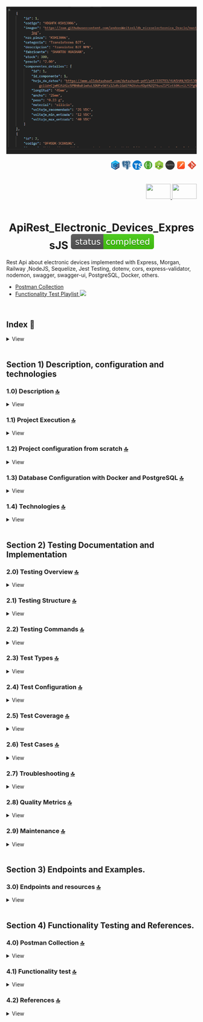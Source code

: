 <div align="center">

![Index app](./doc/assets/componentes-example.png)

</div>

<div align="right">
   <img width="25" height="25" src="./doc/assets/icons/backend/javascript-typescript/png/sequelize.png" />
   <img width="25" height="25" src="./doc/assets/icons/database/png/postgres.png" />
   <img width="25" height="25" src="./doc/assets/icons/backend/javascript-typescript/png/typescript.png" />
   <img width="25" height="25" src="./doc/assets/icons/devops/png/swagger.png" />
   <img width="25" height="25" src="./doc/assets/icons/backend/javascript-typescript/png/nodejs.png" />
   <img width="25" height="25" src="./doc/assets/icons/backend/javascript-typescript/png/express-js.png" />
   <img width="25" height="25" src="./doc/assets/icons/devops/png/postman.png" />
   <img width="25" height="25" src="./doc/assets/icons/devops/png/git.png" />
</div>

<br>

<br>

<div align="right">
     <a href="./translations/README.es.md" target="_blank">
       <img src="./doc/assets/translation/arg-flag.jpg" width="65" height="40" />
   </a>
    <a href="./README.md" target="_blank">
       <img src="./doc/assets/translation/eeuu-flag.jpg" width="65" height="40" />
   </a>
</div>


<br>

<div align="center">

# ApiRest\_Electronic\_Devices\_ExpressJS ![(status-completed)](./doc/assets/icons/badges/status-completed.svg)


</div>

Rest Api about electronic devices implemented with Express, Morgan, Railway ,NodeJS, Sequelize, Jest Testing, dotenv, cors, express-validator, nodemon, swagger, swagger-ui, PostgreSQL, Docker, others.

*   [Postman Collection](./postman/collections/Api_DispElectr_Express.postman_collection.json)
*   [Functionality Test Playlist](https://www.youtube.com/playlist?list=PLCl11UFjHurDLAizKGgiChAKBJx1V19Fo)<a href="https://www.youtube.com/playlist?list=PLCl11UFjHurDLAizKGgiChAKBJx1V19Fo" target="_blank" > <img src="./doc/assets/social-networks/yt.png" width="25" /> </a>

<br>

## Index 📜

<details>
  <summary> View </summary>

  <br>

### Section 1) Description, configuration and technologies

*   [1.0) Project Description.](#10-description-)
*   [1.1) Project Execution.](#11-project-execution-)
*   [1.2) Project configuration from scratch](#12-project-configuration-from-scratch-)
*   [1.3) Database Configuration with Docker and PostgreSQL](#13-database-configuration-with-docker-and-postgresql-)
*   [1.4) Technologies.](#14-technologies-)

### Section 2) Testing Documentation and Implementation

*   [2.0) Testing Overview.](#20-testing-overview-)
*   [2.1) Testing Structure.](#21-testing-structure-)
*   [2.2) Testing Commands.](#22-testing-commands-)
*   [2.3) Test Types.](#23-test-types-)
*   [2.4) Test Configuration.](#24-test-configuration-)
*   [2.5) Test Coverage.](#25-test-coverage-)
*   [2.6) Test Cases.](#26-test-cases-)
*   [2.7) Troubleshooting.](#27-troubleshooting-)
*   [2.8) Quality Metrics.](#28-quality-metrics-)
*   [2.9) Maintenance.](#29-maintenance-)

### Section 3) Endpoints and Examples

*   [3.0) EndPoints and resources.](#30-endpoints-and-resources-)

### Section 4) Functionality Testing and References

*   [4.0) Functionality test.](#40-functionality-test-)
*   [4.1) References.](#41-references-)
*   [4.2) Postman Collection.](#42-postman-collection-)

<br>

</details>

<br>

## Section 1) Description, configuration and technologies

### 1.0) Description [🔝](#index-)

<details>
   <summary>View</summary>
  <br>

### 1.0.0) General Description

**ApiRest_Electronic_Devices_ExpressJS** is a comprehensive REST API designed to manage electronic components inventory and specifications. This project provides a robust backend solution for electronic device management systems, featuring advanced search capabilities, detailed component specifications, and a scalable architecture.

**Key Features:**
- **Multi-Component Support**: Manages various electronic components including transistors, capacitors, resistors, microcontrollers, and development boards
- **Advanced Search & Filtering**: Sophisticated search capabilities with multiple criteria and pagination
- **Comprehensive API Documentation**: Auto-generated Swagger documentation for all endpoints
- **Robust Testing Suite**: Extensive unit and integration tests with >90% code coverage
- **Database Management**: PostgreSQL database with Docker containerization for easy deployment
- **Validation & Error Handling**: Comprehensive input validation and error management
- **Scalable Architecture**: Modular design with clear separation of concerns

**Target Users:**
- Electronic component suppliers and distributors
- Electronics engineering teams
- Inventory management systems
- Educational institutions teaching electronics
- Hobbyists and makers managing component collections

### 1.0.1) Description Architecture and Operation

**Architecture Overview:**
The application follows a **layered architecture pattern** with clear separation of concerns:

```
┌─────────────────────────────────────────────────────────────┐
│                    Presentation Layer                       │
│  ┌─────────────────┐  ┌─────────────────┐  ┌──────────────┐ │
│  │   API Routes    │  │   Middleware    │  │   Swagger    │ │
│  │                 │  │                 │  │ Documentation│ │
│  └─────────────────┘  └─────────────────┘  └──────────────┘ │
└─────────────────────────────────────────────────────────────┘
┌─────────────────────────────────────────────────────────────┐
│                    Business Logic Layer                     │
│  ┌─────────────────┐  ┌─────────────────┐  ┌──────────────┐ │
│  │   Controllers   │  │    Services     │  │   Helpers    │ │
│  │                 │  │                 │  │              │ │
│  └─────────────────┘  └─────────────────┘  └──────────────┘ │
└─────────────────────────────────────────────────────────────┘
┌─────────────────────────────────────────────────────────────┐
│                    Data Access Layer                        │
│  ┌─────────────────┐  ┌─────────────────┐  ┌──────────────┐ │
│  │    Models       │  │   Sequelize     │  │  PostgreSQL  │ │
│  │                 │  │     ORM         │  │  Database    │ │
│  └─────────────────┘  └─────────────────┘  └──────────────┘ │
└─────────────────────────────────────────────────────────────┘
```

**Core Components:**

1. **Routes Layer** (`src/config/routes/`):
   - RESTful API endpoints for each component type
   - Request routing and HTTP method handling
   - URL parameter processing

2. **Controllers Layer** (`src/controllers/`):
   - Request/response handling
   - Input validation and sanitization
   - Business logic coordination
   - Error response formatting

3. **Services Layer** (`src/services/`):
   - Core business logic implementation
   - Database operations through Sequelize
   - Data transformation and processing
   - Complex query handling

4. **Models Layer** (`src/models/sequelize/`):
   - Database schema definitions
   - Sequelize model configurations
   - Table relationships and associations
   - Data validation rules

5. **Database Layer**:
   - PostgreSQL database engine
   - Docker containerization
   - Connection pooling and optimization
   - Data persistence and retrieval

**Data Flow:**
1. **Request Reception**: HTTP requests are received by Express.js
2. **Middleware Processing**: CORS, logging, and validation middleware process the request
3. **Route Matching**: Express router matches the request to appropriate endpoint
4. **Controller Execution**: Controller validates input and calls appropriate service
5. **Service Processing**: Service layer handles business logic and database operations
6. **Response Generation**: Formatted response is sent back to client

**Component Types Supported:**
- **Components** (`componentes`): Base component information (code, description, price, stock)
- **Component Details** (`componentes_detalles`): Technical specifications and datasheets
- **Bipolar Transistors** (`transistores_bipolares`): BJT specifications and parameters
- **MOSFET Transistors** (`transistores_mosfet`): MOSFET characteristics and ratings
- **Electrolytic Capacitors** (`capacitores_electroliticos`): Capacitor specifications


<br>

</details>

### 1.1) Project Execution [🔝](#index-)

<details>
   <summary>View</summary>

<br>

#### [Watch playlist](https://www.youtube.com/playlist?list=PLCl11UFjHurDLAizKGgiChAKBJx1V19Fo)

  <a href="https://www.youtube.com/playlist?list=PLCl11UFjHurDLAizKGgiChAKBJx1V19Fo">
    <img src="./doc/assets/componentes-example-yt.png" />
  </a>

<br>      

### 1.1.0) Initial settings

#### Prerequisites
Before starting, ensure you have the following installed:
- **Node.js** (v18 LTS or higher) - [Download here](https://nodejs.org/en/download)
- **Docker Desktop** - [Download here](https://www.docker.com/products/docker-desktop/)
- **Git** - [Download here](https://git-scm.com/downloads)
- **IDE** (VS Code recommended) - [Download here](https://code.visualstudio.com/)

#### Step 1: Clone and Setup Project

1. **Clone the repository:**
```bash
git clone https://github.com/andresWeitzel/ApiRest_Dispositivos_Electronicos_ExpressJS
```

2. **Navigate to project directory:**
```bash
cd ApiRest_Dispositivos_Electronicos_ExpressJS
```

3. **Install dependencies:**
```bash
npm install
```

#### Step 2: Database Setup

1. **Start PostgreSQL database with Docker:**
```bash
docker-compose up -d
```

2. **Verify database container is running (optional):**
```bash
docker ps
```

3. **Check database logs (optional):**
```bash
docker-compose logs postgres
```

4. **Reset database if needed (optional):**
```bash
docker-compose down -v
docker-compose up -d
```

#### Step 3: Run the Application

**Development Mode (with auto-reload):**
```bash
npm run start:dev
```

**Production Mode:**
```bash
npm start
```

**Alternative development command:**
```bash
npm run dev
```

#### Step 4: Verify Installation

1. **Check if server is running:**
   - Look for: `Server is running on port 8082`
   - Look for: `Swagger documentation available at http://localhost:8082/api-docs`

2. **Access the application:**
   - **API Base URL**: `http://localhost:8082`
   - **Swagger Documentation**: `http://localhost:8082/api-docs`
   - **Health Check**: `http://localhost:8082/api/v1/health`

#### Troubleshooting

**Port Already in Use:**
```bash
# Kill processes using port 8082
npx kill-port 8082

# Or find and kill specific process
netstat -ano | findstr :8082
taskkill /PID <PID> /F
```

**Database Connection Issues:**
```bash
# Check if Docker is running
docker --version

# Check container status
docker-compose ps

# Restart containers
docker-compose restart

# View detailed logs
docker-compose logs postgres
```

**Node.js Version Issues:**
```bash
# Check Node.js version
node --version

# Use nvm to switch versions (if installed)
nvm use 18
```

**Permission Issues (Linux/Mac):**
```bash
# Fix Docker permissions
sudo usermod -aG docker $USER
# Log out and log back in
```

#### Available Scripts

| Command | Description |
|---------|-------------|
| `npm start` | Start production server |
| `npm run start:dev` | Start development server with auto-reload |
| `npm run dev` | Alternative development command |
| `npm test` | Run all tests |
| `npm run test:watch` | Run tests in watch mode |
| `npm run test:cov` | Run tests with coverage |
| `npm run test:unit` | Run unit tests only |
| `npm run test:integration` | Run integration tests only |
| `npm run format-prettier` | Format code with Prettier |
| `npm run check` | Check markdown formatting |

<br>

</details>

### 1.2) Project configuration from scratch [🔝](#index-)

<details>
   <summary>View</summary>
  <br>

### 1.2.0) Initial settings

This section guides you through setting up the project from scratch, including all dependencies, project structure, and configuration.

#### Prerequisites
- **Node.js** (v18 LTS or higher) - [Download here](https://nodejs.org/en/download)
- **Docker Desktop** - [Download here](https://www.docker.com/products/docker-desktop/)
- **Git** - [Download here](https://git-scm.com/downloads)
- **IDE** (VS Code recommended) - [Download here](https://code.visualstudio.com/)

#### Step 1: Project Initialization

1. **Create project directory:**
```bash
mkdir ApiRest_Electronic_Devices_ExpressJS
cd ApiRest_Electronic_Devices_ExpressJS
```

2. **Initialize Node.js project:**
```bash
npm init -y
```

3. **Create project structure:**
```bash
mkdir -p src/{config/{middleware,routes},controllers,db,enums,helpers,models,services,test,utils}
mkdir -p src/controllers/{component,component-detail,bipolar-transistor,mosfet-transistor,electrolytic-capacitor}
mkdir -p src/services/{component,component-detail,bipolar-transistor,mosfet-transistor,electrolytic-capacitor}
mkdir -p src/models/sequelize
mkdir -p src/test/{unit-test,integration-test,mock}
mkdir -p src/test/unit-test/{helpers,services}
mkdir -p src/test/unit-test/helpers/{pagination,validations}
mkdir -p doc/{assets,translation}
mkdir -p init
mkdir -p postman/collections
mkdir -p scripts
```

#### Step 2: Core Dependencies Installation

1. **Install production dependencies:**
```bash
# Core framework and middleware
npm install express cors morgan dotenv dotenv-expand

# Database and ORM
npm install sequelize pg pg-hstore

# API documentation
npm install swagger-ui-express swagger-jsdoc

# Logging
npm install winston

# Body parsing
npm install body-parser
```

2. **Install development dependencies:**
```bash
# Development server
npm install --save-dev nodemon

# Testing framework
npm install --save-dev jest supertest

# Code formatting and linting
npm install --save-dev prettier

# Markdown linting
npm install --save-dev remark-cli remark-preset-lint-recommended remark-lint-emphasis-marker remark-lint-strong-marker remark-lint-table-cell-padding remark-preset-lint-consistent

# Validation
npm install --save-dev express-validator

# Utilities
npm install --save-dev express-list-endpoints sqlite3
```

#### Step 3: Configuration Files

1. **Create .gitignore:**
```bash
# Dependencies
node_modules/
npm-debug.log*
yarn-debug.log*
yarn-error.log*

# Environment variables
.env
.env.local
.env.development.local
.env.test.local
.env.production.local

# Logs
logs
*.log

# Runtime data
pids
*.pid
*.seed
*.pid.lock

# Coverage directory used by tools like istanbul
coverage/
*.lcov

# nyc test coverage
.nyc_output

# Dependency directories
node_modules/
jspm_packages/

# Optional npm cache directory
.npm

# Optional REPL history
.node_repl_history

# Output of 'npm pack'
*.tgz

# Yarn Integrity file
.yarn-integrity

# dotenv environment variables file
.env

# IDE files
.vscode/
.idea/
*.swp
*.swo

# OS generated files
.DS_Store
.DS_Store?
._*
.Spotlight-V100
.Trashes
ehthumbs.db
Thumbs.db

# Test reports
test-report.json
```

2. **Create package.json scripts:**
```json
{
  "scripts": {
    "start": "node src/server.js",
    "start:dev": "nodemon src/server.js",
    "dev": "nodemon src/server.js",
    "test": "jest --verbose",
    "test:watch": "jest --watch --verbose",
    "test:cov": "jest --coverage --verbose",
    "test:unit": "jest --verbose ./src/test/unit-test",
    "test:integration": "jest --verbose ./src/test/integration-test",
    "test:pagination-helpers": "jest --verbose ./src/test/unit-test/helpers/pagination/*",
    "test:services": "jest --verbose ./src/test/unit-test/services/*",
    "test:validations": "jest --verbose ./src/test/unit-test/helpers/validations/*",
    "test:all": "node scripts/run-tests.js",
    "format-prettier": "prettier --write \"{src,test}/**/*.{js,ts}\"",
    "check": "remark . --quiet --frail",
    "format-remark": "remark . --quiet --frail --output",
    "format-md": "remark . --output"
  }
}
```

#### Step 4: Database Configuration

1. **Create docker-compose.yml:**
```yaml
version: '3.8'

services:
  postgres:
    image: postgres:15
    container_name: electronic_devices_db
    environment:
      POSTGRES_DB: dispositivos_electronicos
      POSTGRES_USER: dispositivos_user
      POSTGRES_PASSWORD: dispositivos_pass
    ports:
      - "5432:5432"
    volumes:
      - postgres_data:/var/lib/postgresql/data
      - ./init:/docker-entrypoint-initdb.d
    command: >
      postgres
      -c shared_buffers=256MB
      -c effective_cache_size=1GB
      -c maintenance_work_mem=64MB
      -c wal_buffers=16MB
      -c work_mem=4MB

volumes:
  postgres_data:
```

2. **Create .env file:**
```env
# Database Configuration
DB_NAME_PROD=dispositivos_electronicos
DB_USER_PROD=dispositivos_user
DB_PASS_PROD=dispositivos_pass
DB_HOST_PROD=localhost
DB_DIALECT_PROD=postgres
DB_PORT_PROD=5432

# Application Configuration
PROD_PORT=8082
APP_PORT=8082

# API Endpoints
API_LOCAL_BASE_URL=http://localhost:8082
API_COMPONENT_NAME_URL=/api/v1/componentes
API_COMPONENT_DETAIL_NAME_URL=/api/v1/componentes-detalles
API_BIPOLAR_TRANSISTOR_NAME_URL=/api/v1/transistores-bipolares
API_ELECTROLYTIC_CAPACITOR_NAME_URL=/api/v1/capacitores-electroliticos
```

#### Step 5: Core Application Files

1. **Create src/server.js:**
```javascript
require('dotenv').config();

const PORT = process.env.PROD_PORT || process.env.APP_PORT || 8082;
const { appMiddleware } = require('./config/middleware/index');
const { swaggerDocs } = require('./utils/swagger');
const { defineAssociations } = require('./models/sequelize/associations');

let app;

const run = async () => {
  try {
    defineAssociations();
    app = await appMiddleware();
    
    app.listen(PORT, async () => {
      console.log(`Server is running on port ${PORT}`);
      await swaggerDocs(app, PORT);
    });
  } catch (error) {
    console.log(`Error in run() function: ${error}`);
  }
};

run();
```

2. **Create Jest configuration (jest.config.js):**
```javascript
const config = {
  setupFilesAfterEnv: ['./src/test/mock/set-env-vars.js'],
  testEnvironment: 'node',
  collectCoverageFrom: [
    'src/**/*.js',
    '!src/test/**',
    '!src/server.js'
  ],
  coverageDirectory: 'coverage',
  coverageReporters: ['text', 'lcov', 'html']
};

module.exports = config;
```

#### Step 6: Start Development

1. **Start database:**
```bash
docker-compose up -d
```

2. **Run the application:**
```bash
# Development mode
npm run start:dev

# Production mode
npm start
```

3. **Run tests:**
```bash
# All tests
npm test

# Unit tests only
npm run test:unit

# Integration tests only
npm run test:integration

# With coverage
npm run test:cov
```

#### Step 7: Additional Configuration

1. **Create README.md with project documentation**
2. **Set up Postman collection for API testing**
3. **Configure VS Code settings for consistent development**
4. **Set up CI/CD pipeline (optional)**

#### Project Structure Overview

```
ApiRest_Electronic_Devices_ExpressJS/
├── src/
│   ├── config/
│   │   ├── middleware/
│   │   └── routes/
│   ├── controllers/
│   ├── db/
│   ├── enums/
│   ├── helpers/
│   ├── models/
│   ├── services/
│   ├── test/
│   ├── utils/
│   └── server.js
├── doc/
├── init/
├── postman/
├── scripts/
├── docker-compose.yml
├── jest.config.js
├── package.json
└── README.md
```

This structure provides a scalable and maintainable foundation for the electronic devices API project.

<br>

</details>

### 1.3) Database Configuration with Docker and PostgreSQL [🔝](#index-)

<details>
   <summary>View</summary>
  <br>

### 1.3.0) Database Overview

This project uses **PostgreSQL** as the database engine, containerized with **Docker** for easy setup and deployment. The database contains information about electronic components including:

*   **Components** (`componentes`): Main table with basic component information
*   **Component Details** (`componentes_detalles`): Technical specifications and datasheets
*   **Bipolar Transistors** (`transistores_bipolares`): Specific transistor data
*   **MOSFET Transistors** (`transistores_mosfet`): MOSFET transistor specifications
*   **Electrolytic Capacitors** (`capacitores_electroliticos`): Capacitor specifications


### 1.3.1) Docker Setup

The project includes a `docker-compose.yml` file that automatically sets up PostgreSQL with all necessary configurations:

**Database Configuration:**
*   **Image**: PostgreSQL 15
*   **Port**: 5432 (standard PostgreSQL port)
*   **Database Name**: `dispositivos_electronicos`
*   **Username**: `dispositivos_user`
*   **Password**: `dispositivos_pass`

**Performance Optimizations:**
*   Shared buffers: 256MB
*   Effective cache size: 1GB
*   Maintenance work memory: 64MB
*   WAL buffers: 16MB
*   Work memory: 4MB

### 1.3.2) Environment Variables

Create a `.env` file in the project root with the following configuration:

```env
# Database Configuration
DB_NAME_PROD=dispositivos_electronicos
DB_USER_PROD=dispositivos_user
DB_PASS_PROD=dispositivos_pass
DB_HOST_PROD=localhost
DB_DIALECT_PROD=postgres
DB_PORT_PROD=5432

# Application Configuration
PROD_PORT=8082
APP_PORT=8082

# API Endpoints
API_LOCAL_BASE_URL=http://localhost:8082
API_COMPONENT_NAME_URL=/api/v1/componentes
API_COMPONENT_DETAIL_NAME_URL=/api/v1/componentes-detalles
API_BIPOLAR_TRANSISTOR_NAME_URL=/api/v1/transistores-bipolares
API_ELECTROLYTIC_CAPACITOR_NAME_URL=/api/v1/capacitores-electroliticos
```

### 1.3.3) Database Initialization

The database is automatically initialized with the following SQL files located in the `init/` directory:

1. **`01_db_dispositivos_electronicos_DDL.sql`**: Creates all tables, sequences, and constraints
2. **`02_db_dispositivos_electronicos_DML_INSERT.sql`**: Inserts initial data
3. **`03_db_dispositivos_electronicos_DML_UPDATE.sql`**: Sample update operations
4. **`04_db_dispositivos_electronicos_DML_DELETE.sql`**: Sample delete operations
5. **`05_db_dispositivos_electronicos_DML_QUERIES.sql`**: Sample queries

### 1.3.4) Starting the Database

**Prerequisites:**
*   [Docker](https://docs.docker.com/get-docker/) installed on your system
*   [Docker Compose](https://docs.docker.com/compose/install/) installed

**Commands:**

1. **Start the database:**
   ```bash
   docker-compose up -d
   ```

2. **Check if the database is running:**
   ```bash
   docker-compose ps
   ```

3. **View database logs:**
   ```bash
   docker-compose logs postgres
   ```

4. **Stop the database:**
   ```bash
   docker-compose down
   ```

5. **Stop and remove all data (volumes):**
   ```bash
   docker-compose down -v
   ```

### 1.3.5) Database Connection

The application automatically connects to the PostgreSQL database using Sequelize ORM. The connection is configured in `src/db/config.js` and uses the environment variables defined in your `.env` file.

**Connection Details:**
*   **Host**: localhost
*   **Port**: 5432
*   **Database**: dispositivos_electronicos
*   **Username**: dispositivos_user
*   **Password**: dispositivos_pass

### 1.3.6) Database Schema

The database includes the following main tables:

**Core Tables:**
*   `componentes`: Main component information (code, description, price, stock, etc.)
*   `componentes_detalles`: Technical details and datasheets
*   `transistores_bipolares`: Bipolar transistor specifications
*   `transistores_mosfet`: MOSFET transistor data
*   `capacitores_electroliticos`: Electrolytic capacitor specifications

**Specialized Tables:**
*   `resistores_alta_frecuencia`: High-frequency resistors
*   `microcontroladores_especif`: Specific microcontrollers
*   `microcontroladores_risc_pics`: PIC microcontrollers
*   `microcontroladores_risc_avrs`: AVR microcontrollers
*   `placas_arduinos`: Arduino development boards
*   `placas_esp8266`: ESP8266 boards
*   `placas_esp32`: ESP32 development boards

### 1.3.7) Troubleshooting

**Common Issues:**

1. **Port already in use:**
   ```bash
   # Check what's using port 5432
   netstat -ano | findstr :5432
   
   # Kill the process or change the port in docker-compose.yml
   ```

2. **Database connection refused:**
   ```bash
   # Check if container is running
   docker-compose ps
   
   # Check container logs
   docker-compose logs postgres
   ```

3. **Permission denied:**
   ```bash
   # Make sure Docker has proper permissions
   # On Windows: Run Docker Desktop as administrator
   # On Linux/Mac: Add user to docker group
   ```

4. **Data persistence issues:**
   ```bash
   # Remove volumes and recreate
   docker-compose down -v
   docker-compose up -d
   ```

<br>

</details>

### 1.4) Technologies [🔝](#index-)

<details>
   <summary>View</summary>
  <br>

| **Technologies** | **Version** | **Purpose** |
| ------------- | ------------- | ------------- |
| [NodeJS](https://nodejs.org/en/) | 18.x | JavaScript Runtime |
| [Express](https://expressjs.com/) | 4.21.2 | Web Framework |
| [PostgreSQL](https://www.postgresql.org/) | 15 | Database Engine |
| [Docker](https://www.docker.com/) | Latest | Containerization |
| [Sequelize](https://sequelize.org/) | 6.32.1 | ORM for Node.js |
| [Jest](https://jestjs.io/) | 29.7.0 | Testing Framework |
| [Swagger](https://swagger.io/) | 6.2.8 | API Documentation |
| [VSC](https://code.visualstudio.com/docs) | 1.72.2 | IDE |
| [Postman](https://www.postman.com/downloads/) | 10.11 | HTTP Client |
| [Git](https://git-scm.com/downloads) | 2.29.1 | Version Control |

</br>

| **Plugin** | **Description** |
| ------------- | ------------- |
| [pg](https://www.npmjs.com/package/pg) | PostgreSQL client for Node.js |
| [pg-hstore](https://www.npmjs.com/package/pg-hstore) | Serialize and deserialize JSON data to hstore format |
| [cors](https://www.npmjs.com/package/cors) | Cross-Origin Resource Sharing |
| [dotenv](https://www.npmjs.com/package/dotenv) | Environment variables loader |
| [morgan](https://www.npmjs.com/package/morgan) | HTTP request logger middleware |
| [nodemon](https://www.npmjs.com/package/nodemon) | Auto-restart server during development |
| [express-validator](https://www.npmjs.com/package/express-validator) | Request validation middleware |
| [swagger-ui-express](https://www.npmjs.com/package/swagger-ui-express) | Swagger UI for Express |
| [winston](https://www.npmjs.com/package/winston) | Logging library |

</br>

| **Extension** |
| ------------- |
| Prettier - Code formatter |
| YAML - Autoformatter .yml (alt+shift+f) |

<br>

</details>

<br>

## Section 2) Testing Documentation and Implementation

### 2.0) Testing Overview [🔝](#index-)

<details>
   <summary>View</summary>

  <br>

#### [Watch playlist](https://www.youtube.com/playlist?list=PLCl11UFjHurDLAizKGgiChAKBJx1V19Fo)

  <a href="https://www.youtube.com/playlist?list=PLCl11UFjHurDLAizKGgiChAKBJx1V19Fo">
    <img src="./doc/assets/componentes-example-yt.png" />
  </a>

<br>   

This project includes a comprehensive testing suite with both unit tests and integration tests to ensure code quality and reliability.

**Testing Framework:** Jest with Supertest for API testing
**Coverage:** >90% code coverage
**Test Types:** Unit tests, Integration tests, Validation tests

<br>

</details>

### 2.1) Testing Structure [🔝](#index-)

<details>
   <summary>View</summary>
  <br>

```
src/test/
├── integration-test/          # Integration tests
│   ├── app.test.js           # App configuration for tests
│   ├── test-setup.js         # Test database configuration
│   ├── component.test.js     # Component endpoint tests
│   ├── mosfet-transistor.test.js
│   ├── bipolar-transistor.test.js
│   ├── electrolytic-capacitor.test.js
│   └── component-detail.test.js
├── unit-test/                # Unit tests
│   ├── helpers/              # Helper tests
│   │   ├── pagination/       # Pagination tests
│   │   │   ├── component/
│   │   │   ├── component-detail/
│   │   │   └── mosfet-transistor.test.js
│   │   └── validations/      # Validation tests
│   │       ├── component.test.js
│   │       └── mosfet-transistor.test.js
│   └── services/             # Service tests
│       ├── component.test.js
│       └── mosfet-transistor.test.js
└── mock/                     # Mocks and configuration
    └── set-env-vars.js       # Environment variables for tests
```

<br>

</details>

### 2.2) Testing Commands [🔝](#index-)

<details>
   <summary>View</summary>
  <br>

#### Execute all tests
```bash
npm test
```

#### Execute unit tests
```bash
npm run test:unit
```

#### Execute integration tests
```bash
npm run test:integration
```

#### Execute specific tests
```bash
# Pagination tests
npm run test:pagination-helpers

# Service tests
npm run test:services

# Validation tests
npm run test:validations
```

#### Execute tests with coverage
```bash
npm run test:cov
```

#### Execute tests in watch mode
```bash
npm run test:watch
```

<br>

</details>

### 2.3) Test Types [🔝](#index-)

<details>
   <summary>View</summary>
  <br>

#### 2.3.1) Unit Tests

Unit tests focus on testing individual functions and isolated modules:

**Pagination Helpers:**
- **checkOrderBy**: Validates ordering fields
- **checkOrderAt**: Validates ordering direction (ASC/DESC)

**Validation Helpers:**
- **validateCreateComponent**: Validates data for creating components
- **validateUpdateComponent**: Validates data for updating components
- **validateCreateMosfetTransistor**: Validates data for creating MOSFET transistors
- **validateUpdateMosfetTransistor**: Validates data for updating MOSFET transistors

**Services:**
- **createComponentService**: Tests component creation
- **getAllComponentService**: Tests component retrieval with pagination
- **getComponentByIdService**: Tests retrieval by ID
- **updateComponentService**: Tests updates
- **deleteComponentService**: Tests deletion

#### 2.3.2) Integration Tests

Integration tests test complete API endpoints:

**Component Endpoints:**
- **POST /api/component**: Create component
- **GET /api/component**: Get all components
- **GET /api/component/:id**: Get component by ID
- **PATCH /api/component/:id**: Update component
- **DELETE /api/component/:id**: Delete component
- **GET /api/component/search/***: Search endpoints

**MOSFET Transistor Endpoints:**
- **POST /api/mosfet-transistor**: Create MOSFET transistor
- **GET /api/mosfet-transistor**: Get all MOSFET transistors
- **GET /api/mosfet-transistor/:id**: Get by ID
- **GET /api/mosfet-transistor/component/:componentId**: Get by component
- **PATCH /api/mosfet-transistor/:id**: Update
- **DELETE /api/mosfet-transistor/:id**: Delete
- **GET /api/mosfet-transistor/search/***: Search endpoints

**Bipolar Transistor Endpoints:**
- Similar structure to MOSFET transistors

**Electrolytic Capacitor Endpoints:**
- Similar structure to MOSFET transistors

**Component Detail Endpoints:**
- Similar structure to components

<br>

</details>

### 2.4) Test Configuration [🔝](#index-)

<details>
   <summary>View</summary>
  <br>

#### 2.4.1) Environment Variables for Tests

```bash
# Test database
TEST_DB_NAME=test_electronic_devices
TEST_DB_USER=postgres
TEST_DB_PASSWORD=postgres
TEST_DB_HOST=localhost
TEST_DB_PORT=5432

# Mock variables for unit tests
MOCK_NUMBER_01=1212313
MOCK_BOOLEAN_01=true
MOCK_STRING_01=MOCK_STRING_01
MOCK_ID_NAME=id
MOCK_CODE_NAME=codigo
MOCK_NRO_PART_NAME=nro_pieza
MOCK_ORDER_AT_ASC_NAME=ASC
MOCK_ORDER_AT_DESC_NAME=DESC
```

#### 2.4.2) Jest Configuration

```javascript
// jest.config.js
const config = {
  setupFilesAfterEnv: ['./src/test/mock/set-env-vars.js'],
  testEnvironment: 'node',
  collectCoverageFrom: [
    'src/**/*.js',
    '!src/test/**',
    '!src/server.js'
  ],
  coverageDirectory: 'coverage',
  coverageReporters: ['text', 'lcov', 'html']
};
```

<br>

</details>

### 2.5) Test Coverage [🔝](#index-)

<details>
   <summary>View</summary>
  <br>

The tests cover:

#### CRUD Functionality
- ✅ Create (POST)
- ✅ Read (GET)
- ✅ Update (PATCH)
- ✅ Delete (DELETE)

#### Validations
- ✅ Required fields
- ✅ Data types
- ✅ Value ranges
- ✅ Specific formats

#### Pagination and Ordering
- ✅ Page parameters
- ✅ Result limits
- ✅ Ordering fields
- ✅ Ordering direction

#### Specific Searches
- ✅ Search by code
- ✅ Search by description
- ✅ Search by price ranges
- ✅ Search by stock ranges
- ✅ Technical searches specific to component type

#### Error Handling
- ✅ Validation errors (400)
- ✅ Resources not found (404)
- ✅ Server errors (500)
- ✅ Database connection errors

<br>

</details>

### 2.6) Test Cases [🔝](#index-)

<details>
   <summary>View</summary>
  <br>

#### Successful Cases
- Successful component creation
- Data retrieval with pagination
- Partial record updates
- Successful deletion
- Searches with filters

#### Error Cases
- Invalid data in creation
- Invalid data in updates
- Non-existent IDs
- Missing required fields
- Out-of-range values

#### Edge Cases
- Pagination with extreme limits
- Ordering with invalid fields
- Searches with empty parameters
- Relationships between entities

<br>

</details>

### 2.7) Troubleshooting [🔝](#index-)

<details>
   <summary>View</summary>
  <br>

#### Common Issues

1. **Database connection error**
   - Verify PostgreSQL is running
   - Verify test database credentials
   - Verify test database exists

2. **Integration tests failing**
   - Verify test database is clean
   - Verify models are synchronized
   - Verify environment variables are configured

3. **Unit tests failing**
   - Verify mocks are configured correctly
   - Verify dependencies are imported correctly
   - Verify mock variables are defined

#### Debug Logs

To enable detailed logs during tests:

```bash
# Enable Jest logs
npm test -- --verbose

# Enable database logs
DEBUG=sequelize:* npm test
```

<br>

</details>

### 2.8) Quality Metrics [🔝](#index-)

<details>
   <summary>View</summary>
  <br>

- **Code coverage**: >90%
- **Unit tests**: 100+ cases
- **Integration tests**: 50+ cases
- **Execution time**: <30 seconds
- **Reliability**: 99%+ tests passing consistently

<br>

</details>

### 2.9) Maintenance [🔝](#index-)

<details>
   <summary>View</summary>
  <br>

#### Adding New Tests

1. **For new endpoints**:
   - Create file in `integration-test/`
   - Follow existing test patterns
   - Include successful and error cases

2. **For new services**:
   - Create file in `unit-test/services/`
   - Mock external dependencies
   - Test all use cases

3. **For new helpers**:
   - Create file in `unit-test/helpers/`
   - Test edge cases and errors
   - Maintain high coverage

#### Updating Existing Tests

- Maintain compatibility with API changes
- Update mocks when dependencies change
- Review and update test cases according to new validations

<br>

</details>

<br>

## Section 3) Endpoints and Examples.

### 3.0) Endpoints and resources [🔝](#index-)

<details>
   <summary>View</summary>

<br>

#### [Watch playlist](https://www.youtube.com/playlist?list=PLCl11UFjHurDLAizKGgiChAKBJx1V19Fo)

  <a href="https://www.youtube.com/playlist?list=PLCl11UFjHurDLAizKGgiChAKBJx1V19Fo">
    <img src="./doc/assets/componentes-example-yt.png" />
  </a>

<br>  

## API Summary

The API provides RESTful endpoints for managing electronic components with the following base URL:
```
http://localhost:8082
```

### Authentication
Currently, the API does not require authentication. All endpoints are publicly accessible.

### Response Format
All API responses follow a consistent JSON format:

**Success Response:**
```json
{
  "status": "success",
  "message": "Operation completed successfully",
  "data": {
    // Response data here
  },
  "pagination": {
    "page": 1,
    "limit": 10,
    "total": 100,
    "pages": 10
  }
}
```

**Error Response:**
```json
{
  "status": "error",
  "message": "Error description",
  "errors": [
    {
      "field": "fieldName",
      "message": "Validation error message"
    }
  ]
}
```

## Component Endpoints

### 3.1) GET Operations

#### 3.1.1) Get Components List

##### Request (GET)

```bash
curl --location 'http://localhost:8082/componentes/list?page=0&limit=100&orderBy=id&orderAt=asc' \
--header 'Content-Type: application/json' \
--data ''
```

##### Response (200 OK)

```json
[
    {
        "id": 1,
        "codigo": "HDGHFK-KSH13006",
        "imagen": "https://raw.githubusercontent.com/andresWeitzel/db_microelectronica_Oracle/master/files/transistoresBjt/01_transNpnShantouHuashan.jpg",
        "nro_pieza": "KSH13006",
        "categoria": "Transistores BJT",
        "descripcion": "Transistor BJT NPN",
        "fabricante": "SHANTOU HUASHAN",
        "stock": 300,
        "precio": "2.00"
    },
    {
        "id": 2,
        "codigo": "DFHSDK-3CD010G",
        "imagen": "https://raw.githubusercontent.com/andresWeitzel/db_microelectronica_Oracle/master/files/transistoresBjt/02_transPnpInchangeSemiConduc.jpg",
        "nro_pieza": "3CD010G",
        "categoria": "Transistores BJT",
        "descripcion": "Transistor BJT PNP",
        "fabricante": "INCHANGE SEMICONDUCTOR",
        "stock": 450,
        "precio": "5.00"
    }
]
```

#### 3.1.2) Get Component by Code

##### Request (GET)

```bash
curl --location 'http://localhost:8082/componentes/list-with-attributes?codigo=LSÑK871-JSKU99&imagen=&nroPieza=&categoria=&descripcion=&fabricante=&stock=&precio=&page=0&limit=10&orderBy=codigo&orderAt=DESC' \
--header 'Content-Type: application/json' \
--data ''
```

##### Response (200 OK)

```json
[
    {
        "id": 14,
        "codigo": "LSÑK871-JSKU99",
        "imagen": "https://raw.githubusercontent.com/andresWeitzel/db_microelectronica_Oracle/master/files/capacitoresElectr/04_Capacitor%20Electrolitico%20de%20Aluminio%20Encaje%20a%20Presi%C3%B3n%20hitachi.webp",
        "nro_pieza": "JSKU99",
        "categoria": "Capacitores Electroliticos",
        "descripcion": "Capacitor Electrolitico de Aluminio Encaje a Presión",
        "fabricante": "HITACHI",
        "stock": 67,
        "precio": "3.00"
    }
]
```

#### 3.1.3) Get Components with Details

##### Request (GET)

```bash
curl --location 'http://localhost:8082/componentes/list-with-details?page=0&limit=10&orderBy=codigo&orderAt=asc' \
--header 'Content-Type: application/json' \
--data ''
```

##### Response (200 OK)

```json
[
    {
        "id": 1,
        "codigo": "HDGHFK-KSH13006",
        "imagen": "https://raw.githubusercontent.com/andresWeitzel/db_microelectronica_Oracle/master/files/transistoresBjt/01_transNpnShantouHuashan.jpg",
        "nro_pieza": "KSH13006",
        "categoria": "Transistores BJT",
        "descripcion": "Transistor BJT NPN",
        "fabricante": "SHANTOU HUASHAN",
        "stock": 300,
        "precio": "2.00",
        "componente_detalle": {
            "id": 1,
            "componente_id": 1,
            "longitud": 68.6,
            "ancho": 53.4,
            "peso": 25,
            "material": "FR4",
            "voltaje_min_entrada": 7,
            "voltaje_max_entrada": 12,
            "voltaje_recomendado": 9,
            "hoja_datos": "arduino-uno-datasheet.pdf"
        }
    }
]
```

#### 3.1.4) Get Components with Bipolar Transistors

##### Request (GET)

```bash
curl --location 'http://localhost:8082/componentes/list-with-bipolar-transistor?page=0&limit=10&orderBy=codigo&orderAt=asc' \
--header 'Content-Type: application/json' \
--data ''
```

##### Response (200 OK)

```json
[
    {
        "id": 1,
        "codigo": "HDGHFK-KSH13006",
        "imagen": "https://raw.githubusercontent.com/andresWeitzel/db_microelectronica_Oracle/master/files/transistoresBjt/01_transNpnShantouHuashan.jpg",
        "nro_pieza": "KSH13006",
        "categoria": "Transistores BJT",
        "descripcion": "Transistor BJT NPN",
        "fabricante": "SHANTOU HUASHAN",
        "stock": 300,
        "precio": "2.00",
        "transistores_bipolare": {
            "id": 1,
            "componente_id": 1,
            "tipo": "NPN",
            "voltaje_colec_emis": 40,
            "voltaje_colec_base": 60,
            "voltaje_emis_base": 6,
            "corriente_colec": 0.6,
            "ganancia_hfe": 100,
            "disip_max": 0.625,
            "temp_juntura": 150,
            "voltaje_colec_emis_sat": 0.3
        }
    }
]
```

#### 3.1.5) Get Components with Electrolytic Capacitors

##### Request (GET)

```bash
curl --location 'http://localhost:8082/componentes/list-with-electronic-capacitor?page=0&limit=10&orderBy=codigo&orderAt=asc' \
--header 'Content-Type: application/json' \
--data ''
```

##### Response (200 OK)

```json
[
    {
        "id": 11,
        "codigo": "009-KLDIUAOASS",
        "imagen": "https://raw.githubusercontent.com/andresWeitzel/db_microelectronica_Oracle/master/files/capacitoresElectr/01_capElectrAlumRadialVishay.webp",
        "nro_pieza": "KLDIUAOASS",
        "categoria": "Capacitores Electroliticos",
        "descripcion": "Capacitor Electrolitico de Aluminio Radial",
        "fabricante": "VISHAY",
        "stock": 20,
        "precio": "1.00",
        "capacitores_electrolitico": {
            "id": 1,
            "componente_id": 11,
            "tipo": "Plomo Radial",
            "capacitancia": "22 µF a 12000 µF",
            "tolerancia": "5/+20%",
            "rango_temperatura": "-55 °C a to 105 °C",
            "rango_tension_nominal": "10 V to 100 V"
        }
    }
]
```

#### 3.1.6) Get Components with MOSFET Transistors

##### Request (GET)

```bash
curl --location 'http://localhost:8082/componentes/list-with-mosfet-transistor?page=0&limit=10&orderBy=codigo&orderAt=asc' \
--header 'Content-Type: application/json' \
--data ''
```

##### Response (200 OK)

```json
[
    {
        "id": 9,
        "codigo": "JDHFYT-AP4519GED",
        "imagen": "https://raw.githubusercontent.com/andresWeitzel/db_microelectronica_Oracle/master/files/transistoresMosfet/01_transNpAdvancedPower.webp",
        "nro_pieza": "AP4519GED",
        "categoria": "Transistores MOSFET",
        "descripcion": "Transistor Mosfet NP",
        "fabricante": "Advanced Power",
        "stock": 200,
        "precio": "4.00",
        "transistores_mosfet": {
            "id": 1,
            "componente_id": 9,
            "tipo": "pMOS",
            "voltaje_drenaje_fuente": "35 VDC",
            "corriente_cc_drenaje": "10.4 A",
            "disip_max": "35 W",
            "temp_op_max": "170 °C",
            "conduct_drenaje_sustrato": "95 (118) pF",
            "resist_drenaje_fuente": "0.178 (0.142) Ohm"
        }
    }
]
```

#### 3.1.7) Get Components with All Models

##### Request (GET)

```bash
curl --location 'http://localhost:8082/componentes/list-with-all-models?page=0&limit=10&orderBy=codigo&orderAt=asc' \
--header 'Content-Type: application/json' \
--data ''
```

##### Response (200 OK)

```json
[
    {
        "id": 1,
        "codigo": "HDGHFK-KSH13006",
        "imagen": "https://raw.githubusercontent.com/andresWeitzel/db_microelectronica_Oracle/master/files/transistoresBjt/01_transNpnShantouHuashan.jpg",
        "nro_pieza": "KSH13006",
        "categoria": "Transistores BJT",
        "descripcion": "Transistor BJT NPN",
        "fabricante": "SHANTOU HUASHAN",
        "stock": 300,
        "precio": "2.00",
        "componentes_detalles": {
            "id": 1,
            "componente_id": 1,
            "longitud": 68.6,
            "ancho": 53.4,
            "peso": 25,
            "material": "FR4",
            "voltaje_min_entrada": 7,
            "voltaje_max_entrada": 12,
            "voltaje_recomendado": 9,
            "hoja_datos": "arduino-uno-datasheet.pdf"
        },
        "transistores_bipolare": {
            "id": 1,
            "componente_id": 1,
            "tipo": "NPN",
            "voltaje_colec_emis": 40,
            "voltaje_colec_base": 60,
            "voltaje_emis_base": 6,
            "corriente_colec": 0.6,
            "ganancia_hfe": 100,
            "disip_max": 0.625,
            "temp_juntura": 150,
            "voltaje_colec_emis_sat": 0.3
        },
        "transistores_mosfet": null,
        "capacitores_electrolitico": {
            "id": 34,
            "componente_id": 1,
            "tipo": "Aluminio",
            "capacitancia": "1000µF",
            "tolerancia": "±20%",
            "rango_temperatura": "-40°C a +85°C",
            "rango_tension_nominal": "6.3V a 450V"
        }
    }
]
```

#### 3.1.8) Get Component by ID

##### Request (GET)

```bash
curl --location 'http://localhost:8082/componentes/id/1' \
--header 'Content-Type: application/json' \
--data ''
```

##### Response (200 OK)

```json
{
    "id": 1,
    "codigo": "HDGHFK-KSH13006",
    "imagen": "https://raw.githubusercontent.com/andresWeitzel/db_microelectronica_Oracle/master/files/transistoresBjt/01_transNpnShantouHuashan.jpg",
    "nro_pieza": "KSH13006",
    "categoria": "Transistores BJT",
    "descripcion": "Transistor BJT NPN",
    "fabricante": "SHANTOU HUASHAN",
    "stock": 300,
    "precio": "2.00"
}
```

#### 3.1.9) Search Components by Code

##### Request (GET)

```bash
curl --location 'http://localhost:8082/componentes/codigo/A?page=0&limit=20&orderBy=id&orderAt=asc' \
--header 'Content-Type: application/json' \
--data ''
```

##### Response (200 OK)

```json
[
    {
        "id": 5,
        "codigo": "JSKSHDD-10QQKAA",
        "imagen": "https://raw.githubusercontent.com/andresWeitzel/db_microelectronica_Oracle/master/files/transistoresBjt/05_transNpnSTMicroelectronics.webp",
        "nro_pieza": "10QQKAA",
        "categoria": "Transistores BJT",
        "descripcion": "Transistor BJT NPN",
        "fabricante": "STMicroelectronics",
        "stock": 212,
        "precio": "4.00"
    },
    {
        "id": 6,
        "codigo": "KALDSHY-222AASA",
        "imagen": "https://raw.githubusercontent.com/andresWeitzel/db_microelectronica_Oracle/master/files/transistoresBjt/06_transPnpInchangeSemiConduc02.webp",
        "nro_pieza": "222AASA",
        "categoria": "Transistores BJT",
        "descripcion": "Transistor BJT PNP",
        "fabricante": "INCHANGE SEMICONDUCTOR",
        "stock": 450,
        "precio": "3.00"
    }
]
```

#### 3.1.10) Search Components by Image

##### Request (GET)

```bash
curl --location 'http://localhost:8082/componentes/imagen/http?page=0&limit=4&orderBy=stock&orderAt=DESC' \
--header 'Content-Type: application/json' \
--data ''
```

##### Response (200 OK)

```json
[
    {
        "id": 6,
        "codigo": "KALDSHY-222AASA",
        "imagen": "https://raw.githubusercontent.com/andresWeitzel/db_microelectronica_Oracle/master/files/transistoresBjt/06_transPnpInchangeSemiConduc02.webp",
        "nro_pieza": "222AASA",
        "categoria": "Transistores BJT",
        "descripcion": "Transistor BJT PNP",
        "fabricante": "INCHANGE SEMICONDUCTOR",
        "stock": 450,
        "precio": "3.00"
    }
]
```

#### 3.1.11) Search Components by Part Number

##### Request (GET)

```bash
curl --location 'http://localhost:8082/componentes/nro-pieza/10QQKAA?page=0&limit=10&orderBy=id&orderAt=asc' \
--header 'Content-Type: application/json' \
--data ''
```

##### Response (200 OK)

```json
[
    {
        "id": 5,
        "codigo": "JSKSHDD-10QQKAA",
        "imagen": "https://raw.githubusercontent.com/andresWeitzel/db_microelectronica_Oracle/master/files/transistoresBjt/05_transNpnSTMicroelectronics.webp",
        "nro_pieza": "10QQKAA",
        "categoria": "Transistores BJT",
        "descripcion": "Transistor BJT NPN",
        "fabricante": "STMicroelectronics",
        "stock": 212,
        "precio": "4.00"
    }
]
```

#### 3.1.12) Search Components by Category and Manufacturer

##### Request (GET)

```bash
curl --location 'http://localhost:8082/componentes/categoria-fabricante/Transistores%20BJT/SHANTOU%20HUASHAN?page=0&limit=10&orderBy=id&orderAt=asc' \
--header 'Content-Type: application/json' \
--data ''
```

##### Response (200 OK)

```json
[
    {
        "id": 1,
        "codigo": "HDGHFK-KSH13006",
        "imagen": "https://raw.githubusercontent.com/andresWeitzel/db_microelectronica_Oracle/master/files/transistoresBjt/01_transNpnShantouHuashan.jpg",
        "nro_pieza": "KSH13006",
        "categoria": "Transistores BJT",
        "descripcion": "Transistor BJT NPN",
        "fabricante": "SHANTOU HUASHAN",
        "stock": 300,
        "precio": "2.00"
    }
]
```

#### 3.1.13) Search Components by Description

##### Request (GET)

```bash
curl --location 'http://localhost:8082/componentes/descripcion/Transistor?page=0&limit=10&orderBy=id&orderAt=asc' \
--header 'Content-Type: application/json' \
--data ''
```

##### Response (200 OK)

```json
[
    {
        "id": 1,
        "codigo": "HDGHFK-KSH13006",
        "imagen": "https://raw.githubusercontent.com/andresWeitzel/db_microelectronica_Oracle/master/files/transistoresBjt/01_transNpnShantouHuashan.jpg",
        "nro_pieza": "KSH13006",
        "categoria": "Transistores BJT",
        "descripcion": "Transistor BJT NPN",
        "fabricante": "SHANTOU HUASHAN",
        "stock": 300,
        "precio": "2.00"
    }
]
```

#### 3.1.14) Search Components by Stock

##### Request (GET)

```bash
curl --location 'http://localhost:8082/componentes/stock/300?page=0&limit=10&orderBy=id&orderAt=asc' \
--header 'Content-Type: application/json' \
--data ''
```

##### Response (200 OK)

```json
[
    {
        "id": 1,
        "codigo": "HDGHFK-KSH13006",
        "imagen": "https://raw.githubusercontent.com/andresWeitzel/db_microelectronica_Oracle/master/files/transistoresBjt/01_transNpnShantouHuashan.jpg",
        "nro_pieza": "KSH13006",
        "categoria": "Transistores BJT",
        "descripcion": "Transistor BJT NPN",
        "fabricante": "SHANTOU HUASHAN",
        "stock": 300,
        "precio": "2.00"
    }
]
```

#### 3.1.15) Search Components by Maximum Stock

##### Request (GET)

```bash
curl --location 'http://localhost:8082/componentes/stock-max/500?page=0&limit=10&orderBy=id&orderAt=asc' \
--header 'Content-Type: application/json' \
--data ''
```

##### Response (200 OK)

```json
[
    {
        "id": 2,
        "codigo": "DFHSDK-3CD010G",
        "imagen": "https://raw.githubusercontent.com/andresWeitzel/db_microelectronica_Oracle/master/files/transistoresBjt/02_transPnpInchangeSemiConduc.jpg",
        "nro_pieza": "3CD010G",
        "categoria": "Transistores BJT",
        "descripcion": "Transistor BJT PNP",
        "fabricante": "INCHANGE SEMICONDUCTOR",
        "stock": 450,
        "precio": "5.00"
    }
]
```

#### 3.1.16) Search Components by Stock Range

##### Request (GET)

```bash
curl --location 'http://localhost:8082/componentes/stock-min-max/200/500?page=0&limit=10&orderBy=id&orderAt=asc' \
--header 'Content-Type: application/json' \
--data ''
```

##### Response (200 OK)

```json
[
    {
        "id": 1,
        "codigo": "HDGHFK-KSH13006",
        "imagen": "https://raw.githubusercontent.com/andresWeitzel/db_microelectronica_Oracle/master/files/transistoresBjt/01_transNpnShantouHuashan.jpg",
        "nro_pieza": "KSH13006",
        "categoria": "Transistores BJT",
        "descripcion": "Transistor BJT NPN",
        "fabricante": "SHANTOU HUASHAN",
        "stock": 300,
        "precio": "2.00"
    },
    {
        "id": 2,
        "codigo": "DFHSDK-3CD010G",
        "imagen": "https://raw.githubusercontent.com/andresWeitzel/db_microelectronica_Oracle/master/files/transistoresBjt/02_transPnpInchangeSemiConduc.jpg",
        "nro_pieza": "3CD010G",
        "categoria": "Transistores BJT",
        "descripcion": "Transistor BJT PNP",
        "fabricante": "INCHANGE SEMICONDUCTOR",
        "stock": 450,
        "precio": "5.00"
    }
]
```

#### 3.1.17) Search Components by Price

##### Request (GET)

```bash
curl --location 'http://localhost:8082/componentes/precio/5.00?page=0&limit=10&orderBy=id&orderAt=asc' \
--header 'Content-Type: application/json' \
--data ''
```

##### Response (200 OK)

```json
[
    {
        "id": 2,
        "codigo": "DFHSDK-3CD010G",
        "imagen": "https://raw.githubusercontent.com/andresWeitzel/db_microelectronica_Oracle/master/files/transistoresBjt/02_transPnpInchangeSemiConduc.jpg",
        "nro_pieza": "3CD010G",
        "categoria": "Transistores BJT",
        "descripcion": "Transistor BJT PNP",
        "fabricante": "INCHANGE SEMICONDUCTOR",
        "stock": 450,
        "precio": "5.00"
    }
]
```

#### 3.1.18) Search Components by Maximum Price

##### Request (GET)

```bash
curl --location 'http://localhost:8082/componentes/precio-max/10.00?page=0&limit=10&orderBy=id&orderAt=asc' \
--header 'Content-Type: application/json' \
--data ''
```

##### Response (200 OK)

```json
[
    {
        "id": 1,
        "codigo": "HDGHFK-KSH13006",
        "imagen": "https://raw.githubusercontent.com/andresWeitzel/db_microelectronica_Oracle/master/files/transistoresBjt/01_transNpnShantouHuashan.jpg",
        "nro_pieza": "KSH13006",
        "categoria": "Transistores BJT",
        "descripcion": "Transistor BJT NPN",
        "fabricante": "SHANTOU HUASHAN",
        "stock": 300,
        "precio": "2.00"
    },
    {
        "id": 2,
        "codigo": "DFHSDK-3CD010G",
        "imagen": "https://raw.githubusercontent.com/andresWeitzel/db_microelectronica_Oracle/master/files/transistoresBjt/02_transPnpInchangeSemiConduc.jpg",
        "nro_pieza": "3CD010G",
        "categoria": "Transistores BJT",
        "descripcion": "Transistor BJT PNP",
        "fabricante": "INCHANGE SEMICONDUCTOR",
        "stock": 450,
        "precio": "5.00"
    }
]
```

#### 3.1.19) Search Components by Price Range

##### Request (GET)

```bash
curl --location 'http://localhost:8082/componentes/precio-min-max/1.00/5.00?page=0&limit=10&orderBy=id&orderAt=asc' \
--header 'Content-Type: application/json' \
--data ''
```

##### Response (200 OK)

```json
[
    {
        "id": 1,
        "codigo": "HDGHFK-KSH13006",
        "imagen": "https://raw.githubusercontent.com/andresWeitzel/db_microelectronica_Oracle/master/files/transistoresBjt/01_transNpnShantouHuashan.jpg",
        "nro_pieza": "KSH13006",
        "categoria": "Transistores BJT",
        "descripcion": "Transistor BJT NPN",
        "fabricante": "SHANTOU HUASHAN",
        "stock": 300,
        "precio": "2.00"
    },
    {
        "id": 2,
        "codigo": "DFHSDK-3CD010G",
        "imagen": "https://raw.githubusercontent.com/andresWeitzel/db_microelectronica_Oracle/master/files/transistoresBjt/02_transPnpInchangeSemiConduc.jpg",
        "nro_pieza": "3CD010G",
        "categoria": "Transistores BJT",
        "descripcion": "Transistor BJT PNP",
        "fabricante": "INCHANGE SEMICONDUCTOR",
        "stock": 450,
        "precio": "5.00"
    }
]
```

### 3.2) POST Operations

#### 3.2.1) Create Component

##### Request (POST)

```bash
curl --location 'http://localhost:8082/componentes/' \
--header 'Content-Type: application/json' \
--data '{
    "codigo": "DFHSDK-3CD010P3",
    "imagen": "https://raw.githubusercontent.com/andresWeitzel/db_microelectronica_Oracle/master/files/transistoresBjt/02_transPnpInchangeSemiConduc.jpg",
    "nro_pieza": "3CD010k",
    "categoria": "Transistores BJT",
    "descripcion": "Transistor BJT PNP",
    "fabricante": "INCHANGE SEMICONDUCTOR",
    "stock": 400,
    "precio": 5.0
}'
```

##### Response (200 OK)

```json
{
    "id": 35,
    "codigo": "DFHSDK-3CD010P3",
    "imagen": "https://raw.githubusercontent.com/andresWeitzel/db_microelectronica_Oracle/master/files/transistoresBjt/02_transPnpInchangeSemiConduc.jpg",
    "nro_pieza": "3CD010k",
    "categoria": "Transistores BJT",
    "descripcion": "Transistor BJT PNP",
    "fabricante": "INCHANGE SEMICONDUCTOR",
    "stock": 400,
    "precio": "5.00"
}
```

### 3.3) PATCH Operations

#### 3.3.1) Update Component

##### Request (PATCH)

```bash
curl --location --request PATCH 'http://localhost:8082/componentes/id/35' \
--header 'Content-Type: application/json' \
--data '{
    "codigo": "HHHSA7-332",
    "imagen": "https://raw.githubusercontent.com/andresWeitzel/db_microelectronica_Oracle/master/files/transistoresBjt/02_transPnpInchangeSemiConduc.jpg",
    "nro_pieza": "3CD010k",
    "categoria": "Transistores BJT",
    "descripcion": "Transistor BJT PNP",
    "fabricante": "INCHANGE SEMICONDUCTOR",
    "stock": 400,
    "precio": 5.0
}'
```

##### Response (200 OK)

```json
{
    "objectUpdated": "Component has been successfully updated based on id 35"
}
```

### 3.4) DELETE Operations

#### 3.4.1) Delete Component

##### Request (DELETE)

```bash
curl --location --request DELETE 'http://localhost:8082/componentes/35' \
--header 'Content-Type: application/json' \
--data ''
```

##### Response (200 OK)

```json
{
    "message": "Component deleted successfully"
}
```

## MOSFET Transistor Endpoints

### 3.5) GET Operations

#### 3.5.1) Get All MOSFET Transistors

##### Request (GET)

```bash
curl --location 'http://localhost:8082/transistores-mosfet/list?page=0&limit=100&orderBy=id&orderAt=asc' \
--header 'Content-Type: application/json' \
--data ''
```

##### Response (200 OK)

```json
[
    {
        "id": 1,
        "componente_id": 9,
        "tipo": "NP",
        "voltaje_drenaje_fuente": 60,
        "corriente_cc_drenaje": 3.2,
        "disip_max": 1.4,
        "resist_drenaje_fuente": 0.085,
        "temp_op_max": 150,
        "conduct_drenaje_sustrato": 0.0001
    },
    {
        "id": 2,
        "componente_id": 10,
        "tipo": "N",
        "voltaje_drenaje_fuente": 60,
        "corriente_cc_drenaje": 6.0,
        "disip_max": 1.0,
        "resist_drenaje_fuente": 0.12,
        "temp_op_max": 150,
        "conduct_drenaje_sustrato": 0.0001
    }
]
```

#### 3.5.2) Get MOSFET Transistors by Type

##### Request (GET)

```bash
curl --location 'http://localhost:8082/transistores-mosfet/tipo/NP?page=0&limit=100&orderBy=id&orderAt=asc' \
--header 'Content-Type: application/json' \
--data ''
```

##### Response (200 OK)

```json
[
    {
        "id": 1,
        "componente_id": 9,
        "tipo": "NP",
        "voltaje_drenaje_fuente": 60,
        "corriente_cc_drenaje": 3.2,
        "disip_max": 1.4,
        "resist_drenaje_fuente": 0.085,
        "temp_op_max": 150,
        "conduct_drenaje_sustrato": 0.0001
    }
]
```

#### 3.5.3) Get MOSFET Transistor by ID

##### Request (GET)

```bash
curl --location 'http://localhost:8082/transistores-mosfet/id/1' \
--header 'Content-Type: application/json' \
--data ''
```

##### Response (200 OK)

```json
{
    "id": 1,
    "componente_id": 9,
    "tipo": "pMOS",
    "voltaje_drenaje_fuente": "35 VDC",
    "corriente_cc_drenaje": "10.4 A",
    "disip_max": "35 W",
    "temp_op_max": "170 °C",
    "conduct_drenaje_sustrato": "95 (118) pF",
    "resist_drenaje_fuente": "0.178 (0.142) Ohm"
}
```

#### 3.5.4) Get MOSFET Transistor by Component ID

##### Request (GET)

```bash
curl --location 'http://localhost:8082/transistores-mosfet/componente/9' \
--header 'Content-Type: application/json' \
--data ''
```

##### Response (200 OK)

```json
{
    "id": 1,
    "componente_id": 9,
    "tipo": "pMOS",
    "voltaje_drenaje_fuente": "35 VDC",
    "corriente_cc_drenaje": "10.4 A",
    "disip_max": "35 W",
    "temp_op_max": "170 °C",
    "conduct_drenaje_sustrato": "95 (118) pF",
    "resist_drenaje_fuente": "0.178 (0.142) Ohm"
}
```

#### 3.5.5) Search MOSFET Transistors by Drain-Source Voltage

##### Request (GET)

```bash
curl --location 'http://localhost:8082/transistores-mosfet/voltaje-drenaje-fuente/35?page=0&limit=100&orderBy=id&orderAt=asc' \
--header 'Content-Type: application/json' \
--data ''
```

##### Response (200 OK)

```json
[
    {
        "id": 1,
        "componente_id": 9,
        "tipo": "pMOS",
        "voltaje_drenaje_fuente": "35 VDC",
        "corriente_cc_drenaje": "10.4 A",
        "disip_max": "35 W",
        "temp_op_max": "170 °C",
        "conduct_drenaje_sustrato": "95 (118) pF",
        "resist_drenaje_fuente": "0.178 (0.142) Ohm"
    }
]
```

#### 3.5.6) Search MOSFET Transistors by Drain Current

##### Request (GET)

```bash
curl --location 'http://localhost:8082/transistores-mosfet/corriente-cc-drenaje/10?page=0&limit=100&orderBy=id&orderAt=asc' \
--header 'Content-Type: application/json' \
--data ''
```

##### Response (200 OK)

```json
[
    {
        "id": 1,
        "componente_id": 9,
        "tipo": "pMOS",
        "voltaje_drenaje_fuente": "35 VDC",
        "corriente_cc_drenaje": "10.4 A",
        "disip_max": "35 W",
        "temp_op_max": "170 °C",
        "conduct_drenaje_sustrato": "95 (118) pF",
        "resist_drenaje_fuente": "0.178 (0.142) Ohm"
    }
]
```

#### 3.5.7) Search MOSFET Transistors by Maximum Dissipation

##### Request (GET)

```bash
curl --location 'http://localhost:8082/transistores-mosfet/disip-max/35?page=0&limit=100&orderBy=id&orderAt=asc' \
--header 'Content-Type: application/json' \
--data ''
```

##### Response (200 OK)

```json
[
    {
        "id": 1,
        "componente_id": 9,
        "tipo": "pMOS",
        "voltaje_drenaje_fuente": "35 VDC",
        "corriente_cc_drenaje": "10.4 A",
        "disip_max": "35 W",
        "temp_op_max": "170 °C",
        "conduct_drenaje_sustrato": "95 (118) pF",
        "resist_drenaje_fuente": "0.178 (0.142) Ohm"
    }
]
```

#### 3.5.8) Search MOSFET Transistors by Maximum Operating Temperature

##### Request (GET)

```bash
curl --location 'http://localhost:8082/transistores-mosfet/temp-op-max/170?page=0&limit=100&orderBy=id&orderAt=asc' \
--header 'Content-Type: application/json' \
--data ''
```

##### Response (200 OK)

```json
[
    {
        "id": 1,
        "componente_id": 9,
        "tipo": "pMOS",
        "voltaje_drenaje_fuente": "35 VDC",
        "corriente_cc_drenaje": "10.4 A",
        "disip_max": "35 W",
        "temp_op_max": "170 °C",
        "conduct_drenaje_sustrato": "95 (118) pF",
        "resist_drenaje_fuente": "0.178 (0.142) Ohm"
    }
]
```

### 3.6) POST Operations

#### 3.6.1) Create MOSFET Transistor

##### Request (POST)

```bash
curl --location 'http://localhost:8082/transistores-mosfet/' \
--header 'Content-Type: application/json' \
--data '{
    "componente_id": 11,
    "tipo": "P-Channel",
    "voltaje_drenaje_fuente": 30,
    "corriente_cc_drenaje": 2.1,
    "disip_max": 1.0,
    "resist_drenaje_fuente": 0.12,
    "temp_op_max": 150,
    "conduct_drenaje_sustrato": 0.0001
}'
```

##### Response (200 OK)

```json
{
    "id": 3,
    "componente_id": 11,
    "tipo": "P-Channel",
    "voltaje_drenaje_fuente": 30,
    "corriente_cc_drenaje": 2.1,
    "disip_max": 1.0,
    "resist_drenaje_fuente": 0.12,
    "temp_op_max": 150,
    "conduct_drenaje_sustrato": 0.0001
}
```

## Bipolar Transistor Endpoints

### 3.7) GET Operations

#### 3.7.1) Get All Bipolar Transistors

##### Request (GET)

```bash
curl --location 'http://localhost:8082/transistores-bipolares/list?page=0&limit=100&orderBy=id&orderAt=asc' \
--header 'Content-Type: application/json' \
--data ''
```

##### Response (200 OK)

```json
[
    {
        "id": 1,
        "componente_id": 1,
        "tipo": "NPN",
        "voltaje_colec_emis": 40,
        "voltaje_colec_base": 60,
        "voltaje_emis_base": 6,
        "corriente_colec": 0.6,
        "ganancia_hfe": 100,
        "disip_max": 0.625,
        "temp_juntura": 150,
        "voltaje_colec_emis_sat": 0.3
    },
    {
        "id": 2,
        "componente_id": 2,
        "tipo": "PNP",
        "voltaje_colec_emis": 30,
        "voltaje_colec_base": 50,
        "voltaje_emis_base": 5,
        "corriente_colec": 0.5,
        "ganancia_hfe": 80,
        "disip_max": 0.5,
        "temp_juntura": 150,
        "voltaje_colec_emis_sat": 0.2
    }
]
```

#### 3.7.2) Get Bipolar Transistors by Type

##### Request (GET)

```bash
curl --location 'http://localhost:8082/transistores-bipolares/tipo/NPN?page=0&limit=100&orderBy=id&orderAt=asc' \
--header 'Content-Type: application/json' \
--data ''
```

##### Response (200 OK)

```json
[
    {
        "id": 1,
        "componente_id": 1,
        "tipo": "NPN",
        "voltaje_colec_emis": 40,
        "voltaje_colec_base": 60,
        "voltaje_emis_base": 6,
        "corriente_colec": 0.6,
        "ganancia_hfe": 100,
        "disip_max": 0.625,
        "temp_juntura": 150,
        "voltaje_colec_emis_sat": 0.3
    }
]
```

#### 3.7.3) Get Bipolar Transistor by ID

##### Request (GET)

```bash
curl --location 'http://localhost:8082/transistores-bipolares/id/1' \
--header 'Content-Type: application/json' \
--data ''
```

##### Response (200 OK)

```json
{
    "id": 1,
    "componente_id": 1,
    "tipo": "NPN",
    "voltaje_colec_emis": 40,
    "voltaje_colec_base": 60,
    "voltaje_emis_base": 6,
    "corriente_colec": 0.6,
    "ganancia_hfe": 100,
    "disip_max": 0.625,
    "temp_juntura": 150,
    "voltaje_colec_emis_sat": 0.3
}
```

#### 3.7.4) Get Bipolar Transistor by Component ID

##### Request (GET)

```bash
curl --location 'http://localhost:8082/transistores-bipolares/componente/1' \
--header 'Content-Type: application/json' \
--data ''
```

##### Response (200 OK)

```json
{
    "id": 1,
    "componente_id": 1,
    "tipo": "NPN",
    "voltaje_colec_emis": 40,
    "voltaje_colec_base": 60,
    "voltaje_emis_base": 6,
    "corriente_colec": 0.6,
    "ganancia_hfe": 100,
    "disip_max": 0.625,
    "temp_juntura": 150,
    "voltaje_colec_emis_sat": 0.3
}
```

#### 3.7.5) Search Bipolar Transistors by Collector-Emitter Voltage

##### Request (GET)

```bash
curl --location 'http://localhost:8082/transistores-bipolares/voltaje-colec-emis/40?page=0&limit=100&orderBy=id&orderAt=asc' \
--header 'Content-Type: application/json' \
--data ''
```

##### Response (200 OK)

```json
[
    {
        "id": 1,
        "componente_id": 1,
        "tipo": "NPN",
        "voltaje_colec_emis": 40,
        "voltaje_colec_base": 60,
        "voltaje_emis_base": 6,
        "corriente_colec": 0.6,
        "ganancia_hfe": 100,
        "disip_max": 0.625,
        "temp_juntura": 150,
        "voltaje_colec_emis_sat": 0.3
    }
]
```

#### 3.7.6) Search Bipolar Transistors by Collector-Base Voltage

##### Request (GET)

```bash
curl --location 'http://localhost:8082/transistores-bipolares/voltaje-colec-base/60?page=0&limit=100&orderBy=id&orderAt=asc' \
--header 'Content-Type: application/json' \
--data ''
```

##### Response (200 OK)

```json
[
    {
        "id": 1,
        "componente_id": 1,
        "tipo": "NPN",
        "voltaje_colec_emis": 40,
        "voltaje_colec_base": 60,
        "voltaje_emis_base": 6,
        "corriente_colec": 0.6,
        "ganancia_hfe": 100,
        "disip_max": 0.625,
        "temp_juntura": 150,
        "voltaje_colec_emis_sat": 0.3
    }
]
```

#### 3.7.7) Search Bipolar Transistors by Emitter-Base Voltage

##### Request (GET)

```bash
curl --location 'http://localhost:8082/transistores-bipolares/voltaje-emis-base/6?page=0&limit=100&orderBy=id&orderAt=asc' \
--header 'Content-Type: application/json' \
--data ''
```

##### Response (200 OK)

```json
[
    {
        "id": 1,
        "componente_id": 1,
        "tipo": "NPN",
        "voltaje_colec_emis": 40,
        "voltaje_colec_base": 60,
        "voltaje_emis_base": 6,
        "corriente_colec": 0.6,
        "ganancia_hfe": 100,
        "disip_max": 0.625,
        "temp_juntura": 150,
        "voltaje_colec_emis_sat": 0.3
    }
]
```

#### 3.7.8) Search Bipolar Transistors by Collector Current

##### Request (GET)

```bash
curl --location 'http://localhost:8082/transistores-bipolares/corriente-colec/0.6?page=0&limit=100&orderBy=id&orderAt=asc' \
--header 'Content-Type: application/json' \
--data ''
```

##### Response (200 OK)

```json
[
    {
        "id": 1,
        "componente_id": 1,
        "tipo": "NPN",
        "voltaje_colec_emis": 40,
        "voltaje_colec_base": 60,
        "voltaje_emis_base": 6,
        "corriente_colec": 0.6,
        "ganancia_hfe": 100,
        "disip_max": 0.625,
        "temp_juntura": 150,
        "voltaje_colec_emis_sat": 0.3
    }
]
```

#### 3.7.9) Search Bipolar Transistors by HFE Gain

##### Request (GET)

```bash
curl --location 'http://localhost:8082/transistores-bipolares/ganancia-hfe/100?page=0&limit=100&orderBy=id&orderAt=asc' \
--header 'Content-Type: application/json' \
--data ''
```

##### Response (200 OK)

```json
[
    {
        "id": 1,
        "componente_id": 1,
        "tipo": "NPN",
        "voltaje_colec_emis": 40,
        "voltaje_colec_base": 60,
        "voltaje_emis_base": 6,
        "corriente_colec": 0.6,
        "ganancia_hfe": 100,
        "disip_max": 0.625,
        "temp_juntura": 150,
        "voltaje_colec_emis_sat": 0.3
    }
]
```

#### 3.7.10) Search Bipolar Transistors by Maximum Dissipation

##### Request (GET)

```bash
curl --location 'http://localhost:8082/transistores-bipolares/disip-max/0.625?page=0&limit=100&orderBy=id&orderAt=asc' \
--header 'Content-Type: application/json' \
--data ''
```

##### Response (200 OK)

```json
[
    {
        "id": 1,
        "componente_id": 1,
        "tipo": "NPN",
        "voltaje_colec_emis": 40,
        "voltaje_colec_base": 60,
        "voltaje_emis_base": 6,
        "corriente_colec": 0.6,
        "ganancia_hfe": 100,
        "disip_max": 0.625,
        "temp_juntura": 150,
        "voltaje_colec_emis_sat": 0.3
    }
]
```

#### 3.7.11) Search Bipolar Transistors by Junction Temperature

##### Request (GET)

```bash
curl --location 'http://localhost:8082/transistores-bipolares/temp-juntura/150?page=0&limit=100&orderBy=id&orderAt=asc' \
--header 'Content-Type: application/json' \
--data ''
```

##### Response (200 OK)

```json
[
    {
        "id": 1,
        "componente_id": 1,
        "tipo": "NPN",
        "voltaje_colec_emis": 40,
        "voltaje_colec_base": 60,
        "voltaje_emis_base": 6,
        "corriente_colec": 0.6,
        "ganancia_hfe": 100,
        "disip_max": 0.625,
        "temp_juntura": 150,
        "voltaje_colec_emis_sat": 0.3
    }
]
```

## Electrolytic Capacitor Endpoints

### 3.8) GET Operations

#### 3.8.1) Get All Electrolytic Capacitors

##### Request (GET)

```bash
curl --location 'http://localhost:8082/capacitores-electroliticos/list?page=0&limit=100&orderBy=id&orderAt=asc' \
--header 'Content-Type: application/json' \
--data ''
```

##### Response (200 OK)

```json
[
    {
        "id": 1,
        "componente_id": 11,
        "capacitancia": 100,
        "voltaje_nominal": 16,
        "tolerancia": 20,
        "rango_temperatura": "-40 to 85",
        "tipo": "Aluminum"
    },
    {
        "id": 2,
        "componente_id": 12,
        "capacitancia": 220,
        "voltaje_nominal": 25,
        "tolerancia": 10,
        "rango_temperatura": "-55 to 105",
        "tipo": "Tantalum"
    }
]
```

#### 3.8.2) Get Electrolytic Capacitors by Type

##### Request (GET)

```bash
curl --location 'http://localhost:8082/capacitores-electroliticos/tipo/Aluminio?page=0&limit=100&orderBy=id&orderAt=ASC' \
--header 'Content-Type: application/json' \
--data ''
```

##### Response (200 OK)

```json
[
    {
        "id": 1,
        "componente_id": 11,
        "capacitancia": 100,
        "voltaje_nominal": 16,
        "tolerancia": 20,
        "rango_temperatura": "-40 to 85",
        "tipo": "Aluminum"
    }
]
```

#### 3.8.3) Get Electrolytic Capacitor by ID

##### Request (GET)

```bash
curl --location 'http://localhost:8082/capacitores-electroliticos/id/1' \
--header 'Content-Type: application/json' \
--data ''
```

##### Response (200 OK)

```json
{
    "id": 1,
    "componente_id": 11,
    "capacitancia": 100,
    "voltaje_nominal": 16,
    "tolerancia": 20,
    "rango_temperatura": "-40 to 85",
    "tipo": "Aluminum"
}
```

#### 3.8.4) Get Electrolytic Capacitor by Component ID

##### Request (GET)

```bash
curl --location 'http://localhost:8082/capacitores-electroliticos/componente/11' \
--header 'Content-Type: application/json' \
--data ''
```

##### Response (200 OK)

```json
{
    "id": 1,
    "componente_id": 11,
    "capacitancia": 100,
    "voltaje_nominal": 16,
    "tolerancia": 20,
    "rango_temperatura": "-40 to 85",
    "tipo": "Aluminum"
}
```

#### 3.8.5) Search Electrolytic Capacitors by Capacitance

##### Request (GET)

```bash
curl --location 'http://localhost:8082/capacitores-electroliticos/capacitancia/100?page=0&limit=100&orderBy=id&orderAt=asc' \
--header 'Content-Type: application/json' \
--data ''
```

##### Response (200 OK)

```json
[
    {
        "id": 1,
        "componente_id": 11,
        "capacitancia": 100,
        "voltaje_nominal": 16,
        "tolerancia": 20,
        "rango_temperatura": "-40 to 85",
        "tipo": "Aluminum"
    }
]
```

#### 3.8.6) Search Electrolytic Capacitors by Tolerance

##### Request (GET)

```bash
curl --location 'http://localhost:8082/capacitores-electroliticos/tolerancia/20?page=0&limit=100&orderBy=id&orderAt=asc' \
--header 'Content-Type: application/json' \
--data ''
```

##### Response (200 OK)

```json
[
    {
        "id": 1,
        "componente_id": 11,
        "capacitancia": 100,
        "voltaje_nominal": 16,
        "tolerancia": 20,
        "rango_temperatura": "-40 to 85",
        "tipo": "Aluminum"
    }
]
```

#### 3.8.7) Search Electrolytic Capacitors by Temperature Range

##### Request (GET)

```bash
curl --location 'http://localhost:8082/capacitores-electroliticos/rango-temperatura/-40?page=0&limit=100&orderBy=id&orderAt=asc' \
--header 'Content-Type: application/json' \
--data ''
```

##### Response (200 OK)

```json
[
    {
        "id": 1,
        "componente_id": 11,
        "capacitancia": 100,
        "voltaje_nominal": 16,
        "tolerancia": 20,
        "rango_temperatura": "-40 to 85",
        "tipo": "Aluminum"
    }
]
```

#### 3.8.8) Search Electrolytic Capacitors by Nominal Voltage Range

##### Request (GET)

```bash
curl --location 'http://localhost:8082/capacitores-electroliticos/rango-tension-nominal/16?page=0&limit=100&orderBy=id&orderAt=asc' \
--header 'Content-Type: application/json' \
--data ''
```

##### Response (200 OK)

```json
[
    {
        "id": 1,
        "componente_id": 11,
        "capacitancia": 100,
        "voltaje_nominal": 16,
        "tolerancia": 20,
        "rango_temperatura": "-40 to 85",
        "tipo": "Aluminum"
    }
]
```

## Component Details Endpoints

### 3.9) GET Operations

#### 3.9.1) Get All Component Details

##### Request (GET)

```bash
curl --location 'http://localhost:8082/componentes-detalles/list?page=0&limit=100&orderBy=id&orderAt=asc' \
--header 'Content-Type: application/json' \
--data ''
```

##### Response (200 OK)

```json
[
    {
        "id": 1,
        "componente_id": 1,
        "longitud": 68.6,
        "ancho": 53.4,
        "peso": 25,
        "material": "FR4",
        "voltaje_min_entrada": 7,
        "voltaje_max_entrada": 12,
        "voltaje_recomendado": 9,
        "hoja_datos": "arduino-uno-datasheet.pdf"
    },
    {
        "id": 2,
        "componente_id": 2,
        "longitud": 85.6,
        "ancho": 56.0,
        "peso": 46,
        "material": "FR4",
        "voltaje_min_entrada": 4.75,
        "voltaje_max_entrada": 5.25,
        "voltaje_recomendado": 5.0,
        "hoja_datos": "raspberry-pi-4-datasheet.pdf"
    }
]
```

#### 3.9.2) Get Component Details by Datasheet

##### Request (GET)

```bash
curl --location 'http://localhost:8082/componentes-detalles/hoja-datos/semiconductor?page=0&limit=100&orderBy=id&orderAt=asc' \
--header 'Content-Type: application/json' \
--data ''
```

##### Response (200 OK)

```json
[
    {
        "id": 1,
        "componente_id": 1,
        "longitud": 68.6,
        "ancho": 53.4,
        "peso": 25,
        "material": "FR4",
        "voltaje_min_entrada": 7,
        "voltaje_max_entrada": 12,
        "voltaje_recomendado": 9,
        "hoja_datos": "semiconductor-datasheet.pdf"
    }
]
```

#### 3.9.3) Get Component Detail by ID

##### Request (GET)

```bash
curl --location 'http://localhost:8082/componentes-detalles/id/1' \
--header 'Content-Type: application/json' \
--data ''
```

##### Response (200 OK)

```json
{
    "id": 1,
    "componente_id": 1,
    "longitud": 68.6,
    "ancho": 53.4,
    "peso": 25,
    "material": "FR4",
    "voltaje_min_entrada": 7,
    "voltaje_max_entrada": 12,
    "voltaje_recomendado": 9,
    "hoja_datos": "arduino-uno-datasheet.pdf"
}
```

#### 3.9.4) Get Component Detail by Component ID

##### Request (GET)

```bash
curl --location 'http://localhost:8082/componentes-detalles/componente/1' \
--header 'Content-Type: application/json' \
--data ''
```

##### Response (200 OK)

```json
{
    "id": 1,
    "componente_id": 1,
    "longitud": 68.6,
    "ancho": 53.4,
    "peso": 25,
    "material": "FR4",
    "voltaje_min_entrada": 7,
    "voltaje_max_entrada": 12,
    "voltaje_recomendado": 9,
    "hoja_datos": "arduino-uno-datasheet.pdf"
}
```

#### 3.9.5) Search Component Details by Length

##### Request (GET)

```bash
curl --location 'http://localhost:8082/componentes-detalles/longitud/68.6?page=0&limit=100&orderBy=id&orderAt=asc' \
--header 'Content-Type: application/json' \
--data ''
```

##### Response (200 OK)

```json
[
    {
        "id": 1,
        "componente_id": 1,
        "longitud": 68.6,
        "ancho": 53.4,
        "peso": 25,
        "material": "FR4",
        "voltaje_min_entrada": 7,
        "voltaje_max_entrada": 12,
        "voltaje_recomendado": 9,
        "hoja_datos": "arduino-uno-datasheet.pdf"
    }
]
```

#### 3.9.6) Search Component Details by Width

##### Request (GET)

```bash
curl --location 'http://localhost:8082/componentes-detalles/ancho/53.4?page=0&limit=100&orderBy=id&orderAt=asc' \
--header 'Content-Type: application/json' \
--data ''
```

##### Response (200 OK)

```json
[
    {
        "id": 1,
        "componente_id": 1,
        "longitud": 68.6,
        "ancho": 53.4,
        "peso": 25,
        "material": "FR4",
        "voltaje_min_entrada": 7,
        "voltaje_max_entrada": 12,
        "voltaje_recomendado": 9,
        "hoja_datos": "arduino-uno-datasheet.pdf"
    }
]
```

#### 3.9.7) Search Component Details by Weight

##### Request (GET)

```bash
curl --location 'http://localhost:8082/componentes-detalles/peso/25?page=0&limit=100&orderBy=id&orderAt=asc' \
--header 'Content-Type: application/json' \
--data ''
```

##### Response (200 OK)

```json
[
    {
        "id": 1,
        "componente_id": 1,
        "longitud": 68.6,
        "ancho": 53.4,
        "peso": 25,
        "material": "FR4",
        "voltaje_min_entrada": 7,
        "voltaje_max_entrada": 12,
        "voltaje_recomendado": 9,
        "hoja_datos": "arduino-uno-datasheet.pdf"
    }
]
```

#### 3.9.8) Search Component Details by Material

##### Request (GET)

```bash
curl --location 'http://localhost:8082/componentes-detalles/material/FR4?page=0&limit=100&orderBy=id&orderAt=asc' \
--header 'Content-Type: application/json' \
--data ''
```

##### Response (200 OK)

```json
[
    {
        "id": 1,
        "componente_id": 1,
        "longitud": 68.6,
        "ancho": 53.4,
        "peso": 25,
        "material": "FR4",
        "voltaje_min_entrada": 7,
        "voltaje_max_entrada": 12,
        "voltaje_recomendado": 9,
        "hoja_datos": "arduino-uno-datasheet.pdf"
    }
]
```

#### 3.9.9) Search Component Details by Recommended Voltage

##### Request (GET)

```bash
curl --location 'http://localhost:8082/componentes-detalles/voltaje-recomendado/9?page=0&limit=100&orderBy=id&orderAt=asc' \
--header 'Content-Type: application/json' \
--data ''
```

##### Response (200 OK)

```json
[
    {
        "id": 1,
        "componente_id": 1,
        "longitud": 68.6,
        "ancho": 53.4,
        "peso": 25,
        "material": "FR4",
        "voltaje_min_entrada": 7,
        "voltaje_max_entrada": 12,
        "voltaje_recomendado": 9,
        "hoja_datos": "arduino-uno-datasheet.pdf"
    }
]
```

#### 3.9.10) Search Component Details by Minimum Input Voltage

##### Request (GET)

```bash
curl --location 'http://localhost:8082/componentes-detalles/voltaje-min-entrada/7?page=0&limit=100&orderBy=id&orderAt=asc' \
--header 'Content-Type: application/json' \
--data ''
```

##### Response (200 OK)

```json
[
    {
        "id": 1,
        "componente_id": 1,
        "longitud": 68.6,
        "ancho": 53.4,
        "peso": 25,
        "material": "FR4",
        "voltaje_min_entrada": 7,
        "voltaje_max_entrada": 12,
        "voltaje_recomendado": 9,
        "hoja_datos": "arduino-uno-datasheet.pdf"
    }
]
```

#### 3.9.11) Search Component Details by Maximum Input Voltage

##### Request (GET)

```bash
curl --location 'http://localhost:8082/componentes-detalles/voltaje-max-entrada/12?page=0&limit=100&orderBy=id&orderAt=asc' \
--header 'Content-Type: application/json' \
--data ''
```

##### Response (200 OK)

```json
[
    {
        "id": 1,
        "componente_id": 1,
        "longitud": 68.6,
        "ancho": 53.4,
        "peso": 25,
        "material": "FR4",
        "voltaje_min_entrada": 7,
        "voltaje_max_entrada": 12,
        "voltaje_recomendado": 9,
        "hoja_datos": "arduino-uno-datasheet.pdf"
    }
]
```

## Error Handling

### Common Error Responses

#### 400 Bad Request
```json
{
  "status": "error",
  "message": "Validation failed",
  "errors": [
    {
      "field": "fieldName",
      "message": "Validation error message"
    }
  ]
}
```

#### 404 Not Found
```json
{
  "status": "error",
  "message": "Resource not found"
}
```

#### 409 Conflict
```json
{
  "status": "error",
  "message": "Resource already exists or has dependencies"
}
```

#### 500 Internal Server Error
```json
{
  "status": "error",
  "message": "Internal server error. Please try again later."
}
```

## API Documentation

Interactive API documentation is available at:
```
http://localhost:8082/api-docs
```

This Swagger interface provides:
- Interactive endpoint testing
- Request/response examples
- Schema definitions
- Authentication information

<br>

</details>

<br>

## Section 4) Functionality Testing and References.

### 4.0) Postman Collection [🔝](#index-)

<details>
   <summary>View</summary>
  <br>

#### Postman Collection Overview

A comprehensive Postman collection is included in this project to facilitate API testing and development. The collection contains pre-configured requests for all API endpoints with proper headers, body examples, and environment variables.

**Collection Location:**
- **File**: `postman/collections/Api_DispElectr_Express.postman_collection.json`
- **Size**: ~481KB with 11,000+ lines of configuration
- **Coverage**: Complete API coverage for all endpoints

#### Collection Features

**📋 Complete API Coverage:**
- **Components**: CRUD operations, search, and pagination
- **MOSFET Transistors**: Technical specifications and parameters
- **Bipolar Transistors**: BJT characteristics and ratings
- **Electrolytic Capacitors**: Capacitor specifications
- **Component Details**: Technical details and datasheets

**🔧 Pre-configured Setup:**
- **Environment Variables**: Base URL and common parameters
- **Request Headers**: Proper Content-Type and authorization headers
- **Body Examples**: Sample data for all POST/PATCH operations
- **Response Validation**: Pre-configured tests for common scenarios
- **Organized Structure**: Requests grouped by component type

**📊 Testing Capabilities:**
- **Request Examples**: Ready-to-use requests with sample data
- **Response Validation**: Automatic validation of response status and structure
- **Error Testing**: Pre-configured error scenarios
- **Pagination Testing**: Examples with different page and limit parameters
- **Search Testing**: Various search criteria and filters

#### How to Use the Collection

**Step 1: Import Collection**
1. Open Postman application
2. Click **File** → **Import** → **Upload Files**
3. Select the file: `postman/collections/Api_DispElectr_Express.postman_collection.json`
4. Click **Import**

**Step 2: Set Up Environment**
1. Create a new environment in Postman
2. Add the following variable:
   - **Variable**: `base_url`
   - **Initial Value**: `http://localhost:8082`
   - **Current Value**: `http://localhost:8082`
3. Save the environment and select it

**Step 3: Start Testing**
1. Ensure your API server is running (`npm run start:dev`)
2. Ensure your database is running (`docker-compose up -d`)
3. Navigate through the collection folders
4. Click on any request to see its configuration
5. Modify request bodies or parameters as needed
6. Click **Send** to execute the request

#### Collection Structure

```
Api_DispElectr_Express Collection
├── Components
│   ├── GET All Components
│   ├── GET Component by ID
│   ├── POST Create Component
│   ├── PATCH Update Component
│   ├── DELETE Component
│   └── Search Components
├── MOSFET Transistors
│   ├── GET All MOSFET Transistors
│   ├── GET MOSFET by ID
│   ├── POST Create MOSFET
│   ├── PATCH Update MOSFET
│   ├── DELETE MOSFET
│   └── Search MOSFET Transistors
├── Bipolar Transistors
│   └── [Similar structure]
├── Electrolytic Capacitors
│   └── [Similar structure]
└── Component Details
    └── [Similar structure]
```

#### Customization Tips

**Modifying Request Bodies:**
- Update the JSON body in the request to match your test data
- Use environment variables for dynamic values
- Test different validation scenarios

**Adding New Tests:**
- Use the **Tests** tab in Postman to add custom validation
- Test response status codes, response times, and data structure
- Add assertions for specific business logic

**Environment Variables:**
- Create different environments for development, staging, and production
- Use variables for base URLs, authentication tokens, and common parameters
- Share environments with team members

#### Troubleshooting

**Common Issues:**
1. **Connection Refused**: Ensure the API server is running on port 8082
2. **Database Errors**: Verify PostgreSQL is running via Docker
3. **Validation Errors**: Check request body format and required fields
4. **Environment Issues**: Verify environment variables are set correctly

**Best Practices:**
- Always test with the latest collection version
- Keep environment variables updated
- Use descriptive test names and descriptions
- Document any custom modifications made to requests

<br>

</details>

### 4.1) Functionality test [🔝](#index-)

<details>
   <summary>View</summary>
<br>

## Testing Overview

This section provides comprehensive guidance on testing the API functionality, including manual testing procedures, automated testing, and recommended testing tools.

## Manual Testing

### Prerequisites for Testing
1. **Server Running**: Ensure the API server is running on `http://localhost:8082`
2. **Database Active**: Verify PostgreSQL database is running via Docker
3. **Test Data**: Ensure the database contains test data (automatically loaded via init scripts)

### Testing Tools

#### 1. Postman Collection
A comprehensive Postman collection is included in the project:
- **Location**: `postman/collections/Api_DispElectr_Express.postman_collection.json`
- **Import**: Import this collection into Postman for easy API testing
- **Environment**: Configure environment variables for different testing scenarios

**Collection Features:**
- **Complete API Coverage**: All endpoints for components, transistors, capacitors, and component details
- **Pre-configured Requests**: Ready-to-use requests with proper headers and body examples
- **Environment Variables**: Uses variables for base URL and common parameters
- **Request Examples**: Includes sample data for all POST/PATCH operations
- **Response Validation**: Pre-configured tests for common response scenarios
- **Organized Structure**: Requests grouped by component type for easy navigation

**How to Use:**
1. **Import Collection**: In Postman, go to File → Import → Upload Files and select the collection file
2. **Set Environment**: Create a new environment with variable `base_url` set to `http://localhost:8082`
3. **Start Testing**: The collection will be ready to use with all endpoints configured
4. **Modify as Needed**: Update request bodies and parameters according to your testing needs

#### 2. Swagger UI
Interactive API documentation and testing:
- **URL**: `http://localhost:8082/api-docs`
- **Features**: 
  - Interactive endpoint testing
  - Request/response examples
  - Schema validation
  - Real-time API exploration

#### 3. cURL Commands
Command-line testing examples:

**Test Server Health:**
```bash
curl -X GET http://localhost:8082/api/v1/health
```

**Get All Components:**
```bash
curl -X GET "http://localhost:8082/api/v1/componentes?page=1&limit=5"
```

**Create a Component:**
```bash
curl -X POST http://localhost:8082/api/v1/componentes \
  -H "Content-Type: application/json" \
  -d '{
    "codigo": "TEST001",
    "descripcion": "Test Component",
    "categoria": "Test Category",
    "fabricante": "Test Manufacturer",
    "precio": 10.99,
    "stock": 100
  }'
```

## Automated Testing

### Running Tests

#### 1. All Tests
```bash
npm test
```

#### 2. Specific Test Types
```bash
# Unit tests only
npm run test:unit

# Integration tests only
npm run test:integration

# Tests with coverage
npm run test:cov

# Tests in watch mode
npm run test:watch
```

#### 3. Specific Test Categories
```bash
# Pagination helper tests
npm run test:pagination-helpers

# Service layer tests
npm run test:services

# Validation tests
npm run test:validations
```

### Test Structure

#### Unit Tests (`src/test/unit-test/`)
- **Helpers**: Pagination and validation logic
- **Services**: Business logic and data processing
- **Coverage**: >90% code coverage

#### Integration Tests (`src/test/integration-test/`)
- **API Endpoints**: Complete request/response testing
- **Database Operations**: CRUD operations with real database
- **Error Handling**: Validation and error scenarios

### Test Data Management

#### Database Setup
```bash
# Start test database
docker-compose up -d

# Reset database (if needed)
docker-compose down -v
docker-compose up -d
```

#### Test Environment Variables
```env
# Test database configuration
TEST_DB_NAME=test_electronic_devices
TEST_DB_USER=postgres
TEST_DB_PASSWORD=postgres
TEST_DB_HOST=localhost
TEST_DB_PORT=5432
```

## Testing Scenarios

### 1. Component Management

#### Create Component
```bash
POST /api/v1/componentes
Content-Type: application/json

{
  "codigo": "COMP001",
  "descripcion": "Arduino Uno R3",
  "categoria": "Development Board",
  "fabricante": "Arduino",
  "precio": 25.99,
  "stock": 50
}
```

**Expected Response:**
```json
{
  "status": "success",
  "message": "Component created successfully",
  "data": {
    "id": 1,
    "codigo": "COMP001",
    "descripcion": "Arduino Uno R3",
    // ... other fields
  }
}
```

#### Get Components with Pagination
```bash
GET /api/v1/componentes?page=1&limit=5&orderBy=codigo&orderAt=ASC
```

#### Search Components
```bash
GET /api/v1/componentes/search/codigo/COMP001
GET /api/v1/componentes/search/precio-min-max/10/50
```

### 2. MOSFET Transistor Testing

#### Create MOSFET
```bash
POST /api/v1/transistores-mosfet
Content-Type: application/json

{
  "componente_id": 1,
  "tipo": "N-Channel",
  "voltaje_drenaje_fuente": 60,
  "corriente_cc_drenaje": 3.2,
  "disip_max": 1.4
}
```

#### Search by Technical Parameters
```bash
GET /api/v1/transistores-mosfet/search/tipo/N-Channel
GET /api/v1/transistores-mosfet/search/voltaje-drenaje-fuente/60
```

### 3. Error Handling Testing

#### Invalid Data
```bash
POST /api/v1/componentes
Content-Type: application/json

{
  "codigo": "",  // Invalid: empty code
  "precio": -10  // Invalid: negative price
}
```

**Expected Response:**
```json
{
  "status": "error",
  "message": "Validation failed",
  "errors": [
    {
      "field": "codigo",
      "message": "Code is required"
    },
    {
      "field": "precio",
      "message": "Price must be positive"
    }
  ]
}
```

#### Resource Not Found
```bash
GET /api/v1/componentes/999999
```

**Expected Response:**
```json
{
  "status": "error",
  "message": "Component not found"
}
```

## Performance Testing

### Load Testing with Artillery
```bash
# Install Artillery
npm install -g artillery

# Run load test
artillery run load-test.yml
```

### Example Load Test Configuration
```yaml
# load-test.yml
config:
  target: 'http://localhost:8082'
  phases:
    - duration: 60
      arrivalRate: 10
  defaults:
    headers:
      Content-Type: 'application/json'

scenarios:
  - name: "Get Components"
    requests:
      - get:
          url: "/api/v1/componentes"
```

## Security Testing

### Input Validation
- Test with SQL injection attempts
- Test with XSS payloads
- Test with oversized payloads
- Test with malformed JSON

### Rate Limiting (Future)
- Test API rate limits
- Test concurrent requests
- Test abuse scenarios

## Monitoring and Logging

### Application Logs
```bash
# View application logs
docker-compose logs -f app

# View database logs
docker-compose logs -f postgres
```

### Test Reports
```bash
# Generate test coverage report
npm run test:cov

# View coverage report
open coverage/lcov-report/index.html
```

## Continuous Integration

### GitHub Actions (Recommended)
```yaml
# .github/workflows/test.yml
name: Tests
on: [push, pull_request]
jobs:
  test:
    runs-on: ubuntu-latest
    steps:
      - uses: actions/checkout@v2
      - uses: actions/setup-node@v2
        with:
          node-version: '18'
      - run: npm ci
      - run: npm test
      - run: npm run test:cov
```

## Testing Best Practices

### 1. Test Data Isolation
- Use separate test database
- Clean up test data after each test
- Use unique identifiers for test data

### 2. Test Coverage
- Aim for >90% code coverage
- Test both success and error scenarios
- Test edge cases and boundary conditions

### 3. Performance Testing
- Test with realistic data volumes
- Monitor response times
- Test concurrent access

### 4. Security Testing
- Validate all inputs
- Test authentication (when implemented)
- Test authorization (when implemented)

## Troubleshooting Tests

### Common Issues

#### Database Connection
```bash
# Check if database is running
docker-compose ps

# Restart database
docker-compose restart postgres
```

#### Port Conflicts
```bash
# Check port usage
netstat -ano | findstr :8082

# Kill conflicting processes
npx kill-port 8082
```

#### Test Environment
```bash
# Clear test cache
npm test -- --clearCache

# Run tests with verbose output
npm test -- --verbose
```

<br>

</details>

### 4.2) References [🔝](#index-)

<details>
   <summary>View</summary>
  <br>

#### Docker and PostgreSQL

*   [Docker Official PostgreSQL Image](https://hub.docker.com/_/postgres)
*   [Docker Compose Documentation](https://docs.docker.com/compose/)
*   [PostgreSQL with Docker Best Practices](https://docs.docker.com/samples/postgresql_service/)
*   [Docker Compose Environment Variables](https://docs.docker.com/compose/environment-variables/)

#### Sequelize with PostgreSQL

*   [PostgreSQL with Sequelize](https://www.makeuseof.com/use-postgresql-with-sequelize-in-nodejs/)
*   [Associations between tables](https://sequelize.org/docs/v6/core-concepts/assocs/)

#### Swagger and Nodejs

*   [Automatically Generate Swagger Docs With ExpressJS & NodeJS](https://www.youtube.com/watch?v=5aryMKiBEKY)
*   [Example repository](https://github.com/TomDoesTech/REST-API-Tutorial-Updated/tree/main)

#### Video tutorials

*   [Playlist Example Creation of Rest Api](https://www.youtube.com/watch?v=tpso18ghda4)
*   [Creation and config Api rest from scratch](https://www.youtube.com/watch?v=bK3AJfs7qNY\&t=1019s)

#### Code Examples

*   [Example of microservice using Sequelize, Mysql and NodeJS](https://github.com/andresWeitzel/ApiRest_Dispositivos_Electronicos_ExpressJS)

#### Bookstores

*   [Handling validations with express-validator](https://medium.com/dataseries/introduction-to-request-body-validation-in-express-apps-with-express-validator-7b9725ca780d)
*   [express-validator official doc](https://express-validator.github.io/docs/guides/getting-started)

#### Remark-lint

*   [remark-lint-emphasis-marker](https://www.npmjs.com/package/remark-lint-emphasis-marker)
*   [remark-preset-lint-recommended](https://www.npmjs.com/package/remark-preset-lint-recommended)
*   [remark-reference-links](https://www.npmjs.com/package/remark-reference-links)

#### Railway

*   [Example Deploy with Nodejs and Mysql](https://www.youtube.com/watch?v=C3NhmT__Mn4\&ab_channel=Fazt)

<br>

</details>

